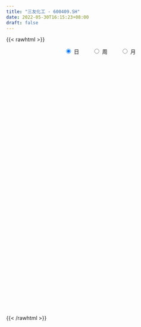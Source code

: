 ```yaml
---
title: "三友化工 - 600409.SH"
date: 2022-05-30T16:15:23+08:00
draft: false
---
```

{{< rawhtml >}}
    <div style="text-align: center">
        <label style="padding: 1rem;"><input style="margin-right: .5rem" type="radio" name="period" value="D" checked onclick="period_change(this)">日</label>
        <label style="padding: 1rem;"><input style="margin-right: .5rem" type="radio" name="period" value="W" onclick="period_change(this)">周</label>
        <label style="padding: 1rem;"><input style="margin-right: .5rem" type="radio" name="period" value="M" onclick="period_change(this)">月</label>
    </div>
    <div id="chart" style="height: 700px;"></div> 
    <script type="text/javascript">
        const D_v = [449892.0,851606.13,431917.21,407934.04,437318.07,505880.3,393483.17,392399.88,340783.6,884658.05,468291.31,435462.9,352561.37,418270.22,486462.78,643072.54,443020.74,628314.88,420371.37,437215.39,296984.31,374691.7,390906.82,433024.19,440707.37,330711.72,731830.71,458238.39,452890.22,342635.99,403576.26,387310.46,610889.16,1676754.1299999999,999978.6,781387.7,782033.6800000001,1049800.5,1106469.77,1124092.8300000001,786404.46,886665.6899999999,852074.13,770464.66,831562.3100000001,759931.54,748253.0600000001,695138.6800000001,682353.0600000001,623847.8100000001,554763.8199999999,611148.1800000001,580225.6800000001,584248.8,471374.14,601542.9399999999,659259.0699999999,748870.3199999999,524344.3,672620.15,998287.28,645602.75,830888.38,616166.98,585400.2,781993.89,842947.04,716829.42,784377.4,1025264.61,1096689.0800000001,1194857.8,1315811.25,903256.45,1266549.71,1492293.8400000001,1137177.3100000001,760101.64,964116.87,1170966.95,924827.75,986454.21,1078546.8600000001,946888.92,735704.15,1239661.51,1105009.1899999999,841537.62,872992.4,1209946.3500000001,994274.78,635836.2,632962.63,479431.23,652550.65,824262.92,713278.48,720179.41,649377.25,585527.01,613026.97,680633.12,949352.88,1404860.6699999999,1059352.9399999999,735818.48,607167.76,726017.0,873828.0699999999,751032.37,799572.16,844100.13,593890.36,461442.84,805717.76,420192.19,440938.43,628589.15,643649.1800000001,467288.74,413927.49,589863.8,496360.18,1272803.1499999999,1328014.45,1209983.9199999999,915418.0600000001,541576.3199999999,618540.9300000001,604752.6899999999,642800.09,566543.16,637097.79,473158.4,458902.3,896713.9,671613.9300000001,529902.09,807355.8199999999,468219.89,887969.48,578010.79,334829.29,340463.99,302602.88,476968.59,210687.39,271088.45,320951.07,252402.18,221259.09,213713.67,257112.55,269911.1,209026.15,255748.92,348356.27,279910.19,328055.1,304740.16,563919.48,371732.55,511556.6,270005.4,214869.75,190913.2,254216.45,372225.13,200079.47,257842.44,320279.97,151802.83,225999.02,235772.6,393465.06,444459.12,533466.39,685942.55,743556.1899999999,454375.22,289364.21,246920.34,241699.85,355279.0,258003.99,227074.16,333490.28,690001.61,511430.9,951734.8100000001,467048.41,1170703.55,1258248.24,561761.8100000001,557799.27,570710.23,737195.72,628535.39,455927.63,373906.65,537712.84,616731.99,766908.53,539982.8,410062.02,300126.77,230346.66,378527.22,317965.15,262970.0,280914.24,382491.84,378899.41,241874.1,227803.26,409452.89,339637.65,689171.16,414770.59,640259.74,799913.5,822459.24,462171.14,488947.05,434610.97,446669.94,298819.83,465779.78,468349.28,388148.56,284956.36,312454.21,379826.92,329759.46,225575.49,318159.71,441070.13,266771.08,486099.04,359663.47,237810.98,213098.38,262919.52,621580.16,302797.52,364902.0,262989.89,408631.76,589752.77,489866.37]
const D_histogram = [0.0,-0.0468804558,-0.0767056283,-0.1019138491,-0.1034398714,-0.0898129752,-0.0828207297,-0.0699475268,-0.0659269115,-0.0092116155,0.0126642434,0.037373939,0.0348335107,0.0296898054,0.027328355,0.0393890243,0.0447381233,0.04971013,0.0456606743,0.0096125282,-0.0121663187,-0.015791007,-0.039841103,-0.0457943186,-0.0369186787,-0.0258944023,0.0081151983,0.0190306183,0.0123921123,0.0123080539,-0.0095439853,-0.043259851,-0.031459654,0.0397141552,0.0636533925,0.0676656483,0.0840570097,0.1133085323,0.1740623928,0.2288286561,0.2592123737,0.2985952071,0.2916381122,0.269490806,0.2851413098,0.3020929985,0.2635019953,0.2278325896,0.1491920226,0.06154877,0.0022645089,-0.0607695046,-0.0974710511,-0.1493706944,-0.1695785179,-0.2060206232,-0.1868616766,-0.1137373847,-0.070070532,-0.0395999478,0.046320443,0.0885362353,0.1187938189,0.0910766432,0.090432196,0.0339531969,-0.0417090225,-0.0933289526,-0.0924993854,-0.0303122545,-0.0147171731,0.0545941856,0.0922702641,0.0703886854,0.0650881481,0.1269415949,0.1030245,0.0282177633,0.0398476892,0.0864851279,0.1068823837,0.0682809626,0.0801221979,0.039685963,-0.001946299,-0.0692191743,-0.1747249234,-0.2484173008,-0.2854299763,-0.3817966357,-0.4614396843,-0.4989023962,-0.5345295813,-0.5228306702,-0.4999717997,-0.4572537689,-0.4303697936,-0.4045979024,-0.3596514897,-0.3097562967,-0.2432824564,-0.1804263663,-0.1356510626,-0.0722355245,-0.0513823964,-0.0218703561,-0.0038147392,0.011661776,-0.0116283745,-0.0185810464,0.0029629179,-0.0080098109,0.0049324276,0.0161753205,0.0017186535,0.0020681535,0.0122874864,0.0213646472,0.0470448011,0.0589078265,0.074277478,0.0693315573,0.0837580407,0.1290673593,0.1898387816,0.2240659236,0.2528864166,0.263926884,0.2589414489,0.2460521971,0.2104740587,0.175596044,0.1647488722,0.1476056728,0.1240088673,0.1157838588,0.0988984186,0.0766255093,0.0384330499,0.0149471826,0.0221830032,0.0076247664,-0.0044549545,-0.0038780817,-0.0089318113,-0.0332348812,-0.0399374111,-0.0363975612,-0.0376129583,-0.0453608358,-0.0511478475,-0.0399058284,-0.0314117915,-0.0182427601,-0.0083252875,0.0039672158,0.0035591803,0.0155171335,0.0240975296,0.0386716012,0.0598452979,0.0703670439,0.0544189239,0.0367531394,0.0250050807,0.0199883607,0.0150940666,-0.0048813859,-0.0086366713,-0.0180080157,-0.0451408809,-0.0591045641,-0.0811844997,-0.0842325182,-0.0497728121,-0.0033376672,0.035860042,0.0807017348,0.1013064699,0.0900288602,0.0745340685,0.0736629146,0.0645981972,0.0661123067,0.0580214946,0.0429770954,0.0402641097,0.0385659919,0.0245756334,0.0423337339,0.0426451248,0.0676137187,0.0973331716,0.1005601018,0.0830950132,0.0619957294,0.0242033039,0.0203381914,0.010197456,-0.0101394204,-0.0659380658,-0.0842563229,-0.1080968978,-0.1000473468,-0.101744822,-0.1012343096,-0.0991359018,-0.0971515822,-0.0871250109,-0.080387481,-0.0740307193,-0.0508463476,-0.0446730333,-0.0358543719,-0.0251328145,-0.032811181,-0.0275367623,-0.0063547856,0.0132357331,0.035698346,0.0679302752,0.058894278,0.0452639877,0.0515165512,0.0328612156,-0.0048105547,-0.0357975576,-0.0984326296,-0.1656985386,-0.1796581587,-0.1867556502,-0.1653652027,-0.1336345427,-0.1195581557,-0.1053147574,-0.0877782657,-0.062132282,-0.0362948796,-0.0011495005,0.0318381563,0.0524371457,0.0665351721,0.0769441853,0.1104852095,0.1271587107,0.1155035098,0.1151581049,0.1248479824,0.1425879738,0.1583750844]
const D_fast = [0.0,-0.0586005698,-0.1076021493,-0.1582888325,-0.1856748226,-0.1945011701,-0.2082141071,-0.2128277859,-0.2252888985,-0.1708765064,-0.1458345866,-0.1117814063,-0.1056134569,-0.1033347108,-0.0988640725,-0.0769561471,-0.0604225173,-0.0430229781,-0.0356572652,-0.0693022792,-0.0941227058,-0.1016951459,-0.1357055176,-0.1531073129,-0.1534613426,-0.1489106669,-0.1128722666,-0.0971991921,-0.10073967,-0.0977467149,-0.1219847504,-0.1665155789,-0.1625802954,-0.0814779474,-0.041625362,-0.0206966941,0.0167089197,0.0742875754,0.178557034,0.2905304614,0.3857172724,0.4997489076,0.5657013408,0.6109267361,0.6978625673,0.7903375056,0.8176220013,0.838910743,0.7975681816,0.7253121216,0.6665939876,0.588367598,0.5272982887,0.4380559719,0.3754535188,0.2875062577,0.2599497852,0.3046397309,0.3307889506,0.3513595478,0.4488600494,0.5132099005,0.5731659388,0.5682179239,0.5901815257,0.5421908259,0.4561013508,0.3811491826,0.3588539035,0.4134629707,0.4253787588,0.5083386639,0.5690823085,0.5647979012,0.5757694008,0.6693582464,0.6711972765,0.6034449806,0.6250368288,0.6932955495,0.7404134012,0.7188822207,0.7507540055,0.7202392614,0.6781204247,0.5935427558,0.4443557758,0.3085590732,0.2001889037,0.0083730853,-0.1866298844,-0.3488181953,-0.5180777758,-0.6370865322,-0.7392206117,-0.8108160231,-0.8915244962,-0.9669020805,-1.0118685403,-1.0394124214,-1.0337591953,-1.0160096968,-1.0051471587,-0.9597905017,-0.9517829726,-0.9277385214,-0.9106365893,-0.8922446301,-0.9184418743,-0.9300398077,-0.9077551139,-0.9207302955,-0.9065549501,-0.8912682271,-0.9052952306,-0.9044286924,-0.8911374878,-0.8767191653,-0.839277811,-0.812687829,-0.7787488081,-0.7663618394,-0.7309958459,-0.6534196874,-0.5451885697,-0.4549449468,-0.3629028496,-0.2858806613,-0.2261307341,-0.1775069366,-0.1604665604,-0.1514455641,-0.1211055178,-0.1013472991,-0.0939418878,-0.0732209315,-0.0653817671,-0.0684982991,-0.0970824959,-0.1168315676,-0.1040499962,-0.1167020414,-0.1298955009,-0.1302881486,-0.137574831,-0.1701866212,-0.1868735038,-0.1924330443,-0.2030516809,-0.2221397674,-0.2407137409,-0.239448179,-0.2388070899,-0.2301987485,-0.2223625978,-0.2090782906,-0.2085965309,-0.1927592944,-0.1781545159,-0.153912544,-0.1177775228,-0.0896640159,-0.0920074049,-0.1004849045,-0.105981693,-0.1060013228,-0.1071221003,-0.1283178993,-0.1342323525,-0.1481057008,-0.1865237862,-0.2152636105,-0.2576396711,-0.2817458191,-0.2597293161,-0.2141285879,-0.1659658682,-0.1009487417,-0.0550173892,-0.0437877838,-0.0406490583,-0.0231044836,-0.0160196517,0.0020225345,0.008437096,0.0041369707,0.0114900124,0.0194333926,0.0115869424,0.0399284763,0.0509011485,0.092773172,0.1468259179,0.1751928735,0.1785015382,0.1729011867,0.1411595873,0.1423790226,0.1347876512,0.1119159197,0.0396327578,0.00025042,-0.0506143793,-0.0675766651,-0.0947103458,-0.1195084107,-0.1421939783,-0.1644975543,-0.1762522358,-0.1896115761,-0.2017624943,-0.1912897094,-0.1962846534,-0.196429585,-0.1919912312,-0.207872393,-0.2094821649,-0.1898888846,-0.1669894327,-0.1356022332,-0.0863877352,-0.0807001629,-0.0830144563,-0.063882755,-0.0743227866,-0.1131971957,-0.153133588,-0.2403768174,-0.3490673611,-0.4079415208,-0.4617279249,-0.481678778,-0.4833567537,-0.4991699056,-0.5112551966,-0.5156632714,-0.5055503582,-0.4887866757,-0.4539286718,-0.4129814758,-0.3792732001,-0.3485413806,-0.3188963211,-0.2577339945,-0.2092708156,-0.1920501391,-0.1636060177,-0.1227041447,-0.0693171598,-0.0139362782]
const D_slow = [0.0,-0.011720114,-0.030896521,-0.0563749833,-0.0822349512,-0.104688195,-0.1253933774,-0.1428802591,-0.159361987,-0.1616648909,-0.15849883,-0.1491553453,-0.1404469676,-0.1330245162,-0.1261924275,-0.1163451714,-0.1051606406,-0.0927331081,-0.0813179395,-0.0789148075,-0.0819563871,-0.0859041389,-0.0958644146,-0.1073129943,-0.1165426639,-0.1230162645,-0.1209874649,-0.1162298104,-0.1131317823,-0.1100547688,-0.1124407651,-0.1232557279,-0.1311206414,-0.1211921026,-0.1052787545,-0.0883623424,-0.06734809,-0.0390209569,0.0044946413,0.0617018053,0.1265048987,0.2011537005,0.2740632286,0.3414359301,0.4127212575,0.4882445071,0.554120006,0.6110781534,0.648376159,0.6637633515,0.6643294788,0.6491371026,0.6247693398,0.5874266662,0.5450320367,0.4935268809,0.4468114618,0.4183771156,0.4008594826,0.3909594956,0.4025396064,0.4246736652,0.4543721199,0.4771412807,0.4997493297,0.508237629,0.4978103733,0.4744781352,0.4513532888,0.4437752252,0.4400959319,0.4537444783,0.4768120444,0.4944092157,0.5106812528,0.5424166515,0.5681727765,0.5752272173,0.5851891396,0.6068104216,0.6335310175,0.6506012582,0.6706318076,0.6805532984,0.6800667236,0.6627619301,0.6190806992,0.556976374,0.4856188799,0.390169721,0.2748097999,0.1500842009,0.0164518055,-0.114255862,-0.2392488119,-0.3535622542,-0.4611547026,-0.5623041782,-0.6522170506,-0.7296561248,-0.7904767389,-0.8355833304,-0.8694960961,-0.8875549772,-0.9004005763,-0.9058681653,-0.9068218501,-0.9039064061,-0.9068134998,-0.9114587614,-0.9107180319,-0.9127204846,-0.9114873777,-0.9074435476,-0.9070138842,-0.9064968458,-0.9034249742,-0.8980838124,-0.8863226121,-0.8715956555,-0.853026286,-0.8356933967,-0.8147538865,-0.7824870467,-0.7350273513,-0.6790108704,-0.6157892662,-0.5498075452,-0.485072183,-0.4235591337,-0.3709406191,-0.3270416081,-0.28585439,-0.2489529718,-0.217950755,-0.1890047903,-0.1642801857,-0.1451238083,-0.1355155459,-0.1317787502,-0.1262329994,-0.1243268078,-0.1254405464,-0.1264100668,-0.1286430197,-0.13695174,-0.1469360927,-0.1560354831,-0.1654387226,-0.1767789316,-0.1895658934,-0.1995423505,-0.2073952984,-0.2119559884,-0.2140373103,-0.2130455064,-0.2121557113,-0.2082764279,-0.2022520455,-0.1925841452,-0.1776228207,-0.1600310598,-0.1464263288,-0.1372380439,-0.1309867737,-0.1259896836,-0.1222161669,-0.1234365134,-0.1255956812,-0.1300976851,-0.1413829054,-0.1561590464,-0.1764551713,-0.1975133009,-0.2099565039,-0.2107909207,-0.2018259102,-0.1816504765,-0.156323859,-0.133816644,-0.1151831269,-0.0967673982,-0.0806178489,-0.0640897722,-0.0495843986,-0.0388401247,-0.0287740973,-0.0191325993,-0.012988691,-0.0024052575,0.0082560237,0.0251594534,0.0494927463,0.0746327717,0.095406525,0.1109054573,0.1169562833,0.1220408312,0.1245901952,0.1220553401,0.1055708236,0.0845067429,0.0574825185,0.0324706818,0.0070344763,-0.0182741011,-0.0430580766,-0.0673459721,-0.0891272249,-0.1092240951,-0.1277317749,-0.1404433618,-0.1516116201,-0.1605752131,-0.1668584167,-0.175061212,-0.1819454026,-0.183534099,-0.1802251657,-0.1713005792,-0.1543180104,-0.1395944409,-0.128278444,-0.1153993062,-0.1071840023,-0.108386641,-0.1173360304,-0.1419441878,-0.1833688224,-0.2282833621,-0.2749722747,-0.3163135753,-0.349722211,-0.3796117499,-0.4059404393,-0.4278850057,-0.4434180762,-0.4524917961,-0.4527791712,-0.4448196321,-0.4317103457,-0.4150765527,-0.3958405064,-0.368219204,-0.3364295263,-0.3075536489,-0.2787641227,-0.2475521271,-0.2119051336,-0.1723113625]
const D_data = [['2021-05-19', 10.7549, 10.4818, 10.4441, 10.7643],['2021-05-20', 10.1899, 9.7472, 9.6719, 10.1899],['2021-05-21', 9.8414, 9.7001, 9.5495, 9.8602],['2021-05-24', 9.719, 9.5306, 9.4459, 9.8037],['2021-05-25', 9.5495, 9.6625, 9.3988, 9.7096],['2021-05-26', 9.6719, 9.7943, 9.5871, 9.8226],['2021-05-27', 9.7001, 9.6813, 9.5777, 9.7849],['2021-05-28', 9.719, 9.7284, 9.6719, 9.8979],['2021-05-31', 9.7284, 9.5871, 9.5495, 9.8037],['2021-06-01', 9.5306, 10.3594, 9.4459, 10.4347],['2021-06-02', 10.2275, 10.1145, 10.0768, 10.4536],['2021-06-03', 10.1145, 10.2746, 10.0015, 10.3876],['2021-06-04', 10.171, 10.0015, 9.9356, 10.1993],['2021-06-07', 10.1145, 9.9544, 9.7943, 10.2652],['2021-06-08', 9.8979, 9.9733, 9.8602, 10.2935],['2021-06-09', 9.9827, 10.1899, 9.7943, 10.3123],['2021-06-10', 10.3123, 10.171, 10.0674, 10.3217],['2021-06-11', 10.1616, 10.2181, 9.7284, 10.2464],['2021-06-15', 10.1239, 10.1334, 9.945, 10.3217],['2021-06-16', 10.0768, 9.6342, 9.5777, 10.1522],['2021-06-17', 9.606, 9.6436, 9.427, 9.6907],['2021-06-18', 9.644, 9.779, 9.2196, 9.8947],['2021-06-21', 9.7404, 9.4125, 9.3836, 9.7886],['2021-06-22', 9.4415, 9.509, 9.3257, 9.8561],['2021-06-23', 9.5765, 9.6536, 9.3161, 9.7404],['2021-06-24', 9.615, 9.6922, 9.5379, 9.8465],['2021-06-25', 9.779, 10.078, 9.644, 10.1455],['2021-06-28', 10.0587, 9.9044, 9.8658, 10.1647],['2021-06-29', 9.914, 9.6922, 9.644, 10.1262],['2021-06-30', 9.7597, 9.7501, 9.6826, 9.9912],['2021-07-01', 9.7886, 9.4029, 9.3643, 9.7983],['2021-07-02', 9.3739, 9.0653, 8.9785, 9.3739],['2021-07-05', 9.0653, 9.5282, 8.9207, 9.5958],['2021-07-06', 9.644, 10.483, 9.644, 10.483],['2021-07-07', 10.3769, 10.1744, 10.0297, 10.4348],['2021-07-08', 10.184, 10.0394, 9.9526, 10.3094],['2021-07-09', 10.1455, 10.2998, 10.049, 10.4155],['2021-07-12', 10.4734, 10.6566, 10.4637, 10.888],['2021-07-13', 10.6566, 11.4088, 10.5312, 11.5342],['2021-07-14', 11.3799, 11.8139, 11.2449, 12.1321],['2021-07-15', 11.6017, 11.9489, 11.5728, 12.2286],['2021-07-16', 11.92, 12.4986, 11.8042, 12.8168],['2021-07-19', 12.6818, 12.2768, 12.1418, 13.193],['2021-07-20', 11.9103, 12.2768, 11.3799, 12.4118],['2021-07-21', 12.5372, 13.0097, 12.2768, 13.1544],['2021-07-22', 12.9422, 13.4148, 12.8361, 13.5016],['2021-07-23', 13.4244, 12.9615, 12.8265, 13.5594],['2021-07-26', 12.8072, 13.0772, 12.6433, 13.4437],['2021-07-27', 13.0676, 12.4697, 12.4214, 13.5209],['2021-07-28', 12.3346, 12.0839, 11.6306, 12.6336],['2021-07-29', 12.4793, 12.1611, 11.8235, 12.5372],['2021-07-30', 12.1321, 11.8524, 11.4667, 12.3154],['2021-08-02', 11.8139, 11.9392, 11.4474, 11.9971],['2021-08-03', 11.9682, 11.4956, 11.2738, 11.9682],['2021-08-04', 11.4763, 11.6499, 11.3895, 11.8042],['2021-08-05', 11.6017, 11.2159, 11.0809, 11.6403],['2021-08-06', 11.2063, 11.7753, 11.1581, 11.891],['2021-08-09', 12.055, 12.6433, 12.0067, 12.8072],['2021-08-10', 12.46, 12.5757, 12.3925, 12.8747],['2021-08-11', 12.5565, 12.624, 12.3925, 13.2315],['2021-08-12', 12.7493, 13.6944, 12.3346, 13.8487],['2021-08-13', 13.5401, 13.6076, 13.2701, 13.7812],['2021-08-16', 13.9838, 13.8005, 13.733, 14.7456],['2021-08-17', 13.7716, 13.2315, 13.1254, 14.0802],['2021-08-18', 13.3183, 13.6366, 13.1254, 14.0609],['2021-08-19', 13.4823, 12.9036, 12.4793, 13.4823],['2021-08-20', 12.8844, 12.3732, 12.0164, 12.9133],['2021-08-23', 12.5372, 12.3443, 12.0839, 12.73],['2021-08-24', 12.3057, 12.8554, 12.2286, 12.8844],['2021-08-25', 12.8747, 13.8102, 12.325, 13.9259],['2021-08-26', 13.4823, 13.4823, 13.2701, 14.0127],['2021-08-27', 13.2701, 14.466, 13.2219, 14.6492],['2021-08-30', 14.5624, 14.4853, 14.3117, 15.1218],['2021-08-31', 14.3695, 13.9163, 13.6076, 14.3695],['2021-09-01', 13.8487, 14.1766, 13.3376, 14.5528],['2021-09-02', 13.897, 15.3243, 13.5016, 15.4593],['2021-09-03', 15.2278, 14.5238, 14.0706, 15.3821],['2021-09-06', 14.4467, 13.7523, 13.4051, 14.5142],['2021-09-07', 13.7041, 14.7746, 13.7041, 14.9096],['2021-09-08', 14.8999, 15.5075, 14.5624, 15.575],['2021-09-09', 15.5172, 15.5268, 15.0157, 15.9608],['2021-09-10', 15.8836, 14.8999, 14.7842, 16.0765],['2021-09-13', 14.6974, 15.6136, 14.6781, 15.9415],['2021-09-14', 15.141, 15.0253, 14.3695, 15.6907],['2021-09-15', 14.8421, 14.8999, 14.3695, 15.2375],['2021-09-16', 15.2857, 14.3502, 14.1574, 15.7968],['2021-09-17', 14.3502, 13.3955, 13.3087, 14.6685],['2021-09-22', 12.7976, 13.2219, 12.7879, 13.3955],['2021-09-23', 13.5016, 13.2412, 12.8844, 13.7523],['2021-09-24', 13.1158, 11.9296, 11.92, 13.1158],['2021-09-27', 12.2286, 11.3702, 11.0809, 12.3346],['2021-09-28', 11.5246, 11.2256, 10.9556, 11.5438],['2021-09-29', 11.0906, 10.6469, 10.5891, 11.3317],['2021-09-30', 10.6566, 10.7434, 10.618, 10.917],['2021-10-08', 10.9363, 10.5409, 10.4541, 11.0424],['2021-10-11', 10.753, 10.5409, 10.3962, 10.8302],['2021-10-12', 10.5119, 10.1165, 9.8851, 10.5987],['2021-10-13', 10.1744, 9.8369, 9.6247, 10.2033],['2021-10-14', 9.7886, 9.8754, 9.615, 9.9912],['2021-10-15', 9.8658, 9.8272, 9.615, 9.9237],['2021-10-18', 9.8272, 10.0201, 9.7597, 10.049],['2021-10-19', 10.0104, 10.0394, 9.8561, 10.1069],['2021-10-20', 9.8272, 9.8561, 9.5572, 9.9526],['2021-10-21', 9.8176, 10.1744, 9.8079, 10.3673],['2021-10-22', 9.9815, 9.6922, 9.6729, 10.078],['2021-10-25', 9.5475, 9.779, 9.3932, 9.9622],['2021-10-26', 9.7404, 9.6247, 9.5668, 9.8754],['2021-10-27', 9.5668, 9.5572, 9.2582, 9.6922],['2021-10-28', 9.5572, 8.9207, 8.8339, 9.5572],['2021-10-29', 8.9496, 8.9014, 8.8242, 9.2293],['2021-11-01', 8.7567, 9.1618, 8.6892, 9.3064],['2021-11-02', 9.1425, 8.6506, 8.5638, 9.1521],['2021-11-03', 8.641, 8.8242, 8.4288, 8.8242],['2021-11-04', 8.7857, 8.7471, 8.7085, 8.911],['2021-11-05', 8.6699, 8.2938, 8.2552, 8.7085],['2021-11-08', 8.2938, 8.3131, 8.2745, 8.4867],['2021-11-09', 8.3517, 8.342, 8.207, 8.3903],['2021-11-10', 8.2649, 8.2649, 7.9852, 8.2842],['2021-11-11', 8.236, 8.4674, 8.2263, 8.5253],['2021-11-12', 8.4481, 8.3131, 8.2938, 8.5349],['2021-11-15', 8.3035, 8.3613, 8.1202, 8.371],['2021-11-16', 8.3613, 8.072, 8.0624, 8.3613],['2021-11-17', 8.0624, 8.2842, 8.0624, 8.4288],['2021-11-18', 8.3035, 8.8049, 8.2938, 8.9882],['2021-11-19', 8.776, 9.3064, 8.5928, 9.3064],['2021-11-22', 9.3354, 9.2968, 9.1811, 9.7211],['2021-11-23', 9.21, 9.4993, 9.0846, 9.644],['2021-11-24', 9.4415, 9.509, 9.3161, 9.5861],['2021-11-25', 9.4318, 9.4607, 9.21, 9.5475],['2021-11-26', 9.3257, 9.4511, 9.3064, 9.6826],['2021-11-29', 9.2486, 9.1618, 9.075, 9.345],['2021-11-30', 9.1714, 9.0846, 9.046, 9.4511],['2021-12-01', 9.0557, 9.3547, 9.0171, 9.48],['2021-12-02', 9.3064, 9.2871, 9.1232, 9.4222],['2021-12-03', 9.2582, 9.1714, 9.0171, 9.2871],['2021-12-06', 9.1714, 9.345, 9.1136, 9.5765],['2021-12-07', 9.4318, 9.2293, 9.1425, 9.6247],['2021-12-08', 9.1618, 9.1039, 9.0075, 9.2004],['2021-12-09', 9.0171, 8.7664, 8.6796, 9.0268],['2021-12-10', 8.6796, 8.7857, 8.6603, 8.9207],['2021-12-13', 8.7857, 9.1232, 8.776, 9.3354],['2021-12-14', 9.1232, 8.8242, 8.8242, 9.1521],['2021-12-15', 8.8242, 8.7664, 8.7374, 8.8628],['2021-12-16', 8.7664, 8.8725, 8.7278, 8.8821],['2021-12-17', 8.8917, 8.7664, 8.7471, 8.9207],['2021-12-20', 8.7567, 8.4095, 8.3903, 8.7567],['2021-12-21', 8.3999, 8.4963, 8.371, 8.506],['2021-12-22', 8.506, 8.5638, 8.4963, 8.6796],['2021-12-23', 8.5928, 8.4578, 8.4095, 8.6024],['2021-12-24', 8.4578, 8.2938, 8.2456, 8.506],['2021-12-27', 8.2938, 8.2167, 8.1684, 8.2938],['2021-12-28', 8.236, 8.3806, 8.1974, 8.3806],['2021-12-29', 8.371, 8.342, 8.3035, 8.4674],['2021-12-30', 8.3228, 8.4095, 8.2938, 8.4192],['2021-12-31', 8.371, 8.3903, 8.3324, 8.4481],['2022-01-04', 8.3999, 8.4481, 8.3903, 8.4867],['2022-01-05', 8.4578, 8.2938, 8.2842, 8.5253],['2022-01-06', 8.2745, 8.4578, 8.2649, 8.5156],['2022-01-07', 8.4674, 8.4578, 8.4288, 8.5349],['2022-01-10', 8.4771, 8.5928, 8.4481, 8.6314],['2022-01-11', 8.6314, 8.7857, 8.5928, 8.7953],['2022-01-12', 8.8242, 8.7664, 8.6989, 8.8532],['2022-01-13', 8.6892, 8.4481, 8.1492, 8.7085],['2022-01-14', 8.4095, 8.3517, 8.2842, 8.4385],['2022-01-17', 8.3131, 8.3517, 8.2456, 8.3903],['2022-01-18', 8.3131, 8.3903, 8.3035, 8.4385],['2022-01-19', 8.3806, 8.3613, 8.2938, 8.506],['2022-01-20', 8.3324, 8.0913, 8.0817, 8.3613],['2022-01-21', 8.1009, 8.207, 8.0431, 8.2263],['2022-01-24', 8.1684, 8.072, 7.9852, 8.1684],['2022-01-25', 8.0045, 7.7055, 7.6959, 8.0141],['2022-01-26', 7.6766, 7.6959, 7.6284, 7.7634],['2022-01-27', 7.638, 7.4162, 7.4066, 7.6862],['2022-01-28', 7.4934, 7.4934, 7.2619, 7.5705],['2022-02-07', 7.5705, 7.9659, 7.5705, 7.9852],['2022-02-08', 7.9852, 8.2842, 7.9273, 8.2842],['2022-02-09', 8.2842, 8.4095, 8.1877, 8.5542],['2022-02-10', 8.4095, 8.7278, 8.3517, 8.7567],['2022-02-11', 8.6796, 8.6506, 8.6314, 9.046],['2022-02-14', 8.5638, 8.3324, 8.3035, 8.7182],['2022-02-15', 8.3324, 8.2552, 8.1974, 8.3806],['2022-02-16', 8.342, 8.4385, 8.3228, 8.4771],['2022-02-17', 8.4771, 8.3517, 8.2842, 8.4963],['2022-02-18', 8.2938, 8.506, 8.2649, 8.5735],['2022-02-21', 8.4578, 8.4095, 8.3324, 8.506],['2022-02-22', 8.342, 8.2938, 8.1974, 8.3999],['2022-02-23', 8.2842, 8.4288, 8.2649, 8.5156],['2022-02-24', 8.4095, 8.4578, 8.3035, 8.776],['2022-02-25', 8.5349, 8.2842, 8.2167, 8.6121],['2022-02-28', 8.2649, 8.7182, 8.207, 8.7664],['2022-03-01', 8.6603, 8.5831, 8.5156, 8.7182],['2022-03-02', 8.5156, 9.0075, 8.4963, 9.0364],['2022-03-03', 9.1714, 9.2871, 8.9785, 9.3547],['2022-03-04', 9.1714, 9.1328, 9.0268, 9.2582],['2022-03-07', 9.1328, 8.9207, 8.8339, 9.3354],['2022-03-08', 8.7953, 8.8435, 8.7471, 9.1136],['2022-03-09', 8.8532, 8.5253, 8.0045, 8.94],['2022-03-10', 8.6699, 8.8725, 8.4963, 8.9689],['2022-03-11', 8.7664, 8.7857, 8.506, 8.8532],['2022-03-14', 8.6699, 8.5928, 8.5831, 8.9303],['2022-03-15', 8.5831, 7.9273, 7.7923, 8.5831],['2022-03-16', 8.1877, 8.1492, 7.5223, 8.1877],['2022-03-17', 8.1492, 7.8984, 7.7152, 8.2167],['2022-03-18', 7.7152, 8.1781, 7.7152, 8.2938],['2022-03-21', 8.1009, 7.9949, 7.9081, 8.1684],['2022-03-22', 7.9273, 7.937, 7.8695, 8.0624],['2022-03-23', 7.9563, 7.8791, 7.8695, 7.9756],['2022-03-24', 7.8791, 7.802, 7.6959, 7.937],['2022-03-25', 7.7538, 7.8502, 7.7441, 8.0817],['2022-03-28', 7.7345, 7.773, 7.6187, 7.8695],['2022-03-29', 7.7152, 7.7248, 7.7152, 7.8695],['2022-03-30', 7.7923, 7.9466, 7.7634, 8.0141],['2022-03-31', 7.9273, 7.7538, 7.7152, 7.9852],['2022-04-01', 7.7152, 7.773, 7.6284, 7.802],['2022-04-06', 7.7345, 7.802, 7.6862, 7.8116],['2022-04-07', 7.7441, 7.5319, 7.503, 7.7538],['2022-04-08', 7.5512, 7.638, 7.3584, 7.7345],['2022-04-11', 7.6091, 7.8695, 7.5416, 7.9756],['2022-04-12', 7.8695, 7.937, 7.6766, 7.9563],['2022-04-13', 7.8695, 8.0817, 7.8598, 8.1974],['2022-04-14', 8.1009, 8.371, 7.9466, 8.5253],['2022-04-15', 8.3903, 7.9466, 7.9081, 8.5928],['2022-04-18', 7.773, 7.8502, 7.7152, 8.0334],['2022-04-19', 7.8116, 8.1009, 7.7923, 8.2456],['2022-04-20', 8.0913, 7.773, 7.7152, 8.0913],['2022-04-21', 7.7152, 7.3776, 7.3584, 7.7441],['2022-04-22', 7.3584, 7.2426, 7.1944, 7.4162],['2022-04-25', 7.1365, 6.5193, 6.5193, 7.1365],['2022-04-26', 6.5193, 5.9793, 5.9021, 6.5579],['2022-04-27', 5.8346, 6.2589, 5.7864, 6.2879],['2022-04-28', 6.23, 6.1046, 6.0275, 6.2879],['2022-04-29', 6.1625, 6.3168, 6.1239, 6.3457],['2022-05-05', 6.2397, 6.4229, 6.1432, 6.5193],['2022-05-06', 6.3168, 6.1721, 6.1529, 6.394],['2022-05-09', 6.1432, 6.1046, 6.095, 6.2493],['2022-05-10', 5.9793, 6.095, 5.8635, 6.1239],['2022-05-11', 6.1046, 6.1914, 6.0757, 6.4132],['2022-05-12', 6.1529, 6.23, 6.0757, 6.2493],['2022-05-13', 6.4036, 6.4325, 6.3168, 6.6351],['2022-05-16', 6.4904, 6.5386, 6.4615, 6.6543],['2022-05-17', 6.529, 6.5, 6.365, 6.5483],['2022-05-18', 6.5097, 6.5, 6.4422, 6.529],['2022-05-19', 6.45, 6.52, 6.33, 6.53],['2022-05-20', 6.65, 6.95, 6.61, 6.97],['2022-05-23', 6.95, 6.92, 6.87, 7.04],['2022-05-24', 6.94, 6.63, 6.61, 6.95],['2022-05-25', 6.58, 6.79, 6.56, 6.83],['2022-05-26', 6.79, 7.0, 6.67, 7.08],['2022-05-27', 7.04, 7.25, 7.0, 7.35],['2022-05-30', 7.34, 7.41, 7.17, 7.47]]
const W_v = [2752331.4299999997,4458916.1400000006,3943005.9300000002,4072161.0100000002,2634353.7400000002,2042666.5599999998,2861294.02,2149268.4399999999,2659298.0800000001,2398142.0499999998,1675817.3800000004,1515847.6100000001,1294032.3100000001,1367058.9000000001,1531132.6500000001,1567054.4099999999,1931923.6000000001,1628229.6599999999,2356621.1499999999,1767231.0299999998,1101108.1499999999,1252520.78,1039706.4600000001,2365361.8599999999,2210478.6399999997,1800148.6099999999,2067281.3599999999,2849131.5300000003,3754284.2600000002,1133569.7999999998,664655.9399999999,1536457.6499999999,1199480.8200000001,1536643.03,1177905.73,1072850.0099999998,1094617.46,1288715.75,1147125.5900000001,871379.29,773301.71,2025233.3300000001,3050656.2300000004,3414548.9500000002,2926857.5499999998,2122897.52,1323969.8799999999,1310849.51,1314336.27,1116583.8400000001,2052389.6400000001,1663854.73,2117271.6000000001,1504427.24,1449456.3399999999,1138819.53,763474.78,1470284.4699999997,1028836.3300000001,915972.5600000001,818609.7,710812.1300000001,1065498.8800000001,1192765.1300000001,1000776.66,1689405.21,1151500.0499999998,1518041.1899999999,1225596.0,707270.4299999999,989002.5800000001,766521.6900000001,466701.62,440792.28,305879.11,684420.37,695489.8200000001,704323.8099999999,588952.4199999999,1135606.5600000001,1464177.5900000001,2305093.0499999998,2569711.3899999997,2194142.3399999999,2571413.7999999998,1792266.1799999999,3976217.2999999998,4012471.7999999998,1757905.2899999998,2057633.98,692459.73,1042780.2200000001,933214.3400000001,614086.02,923563.99,463451.1299999999,687071.9000000001,1065663.8500000001,784229.8500000001,994226.8799999999,786728.41,678845.64,557471.28,506505.15,558451.71,359213.59,436832.0,505987.7,787246.74,531547.22,626349.5600000001,456330.1899999999,54606.39,362531.74,861723.61,375592.04,392834.97,1054410.48,737352.25,1261435.1599999999,720688.54,476239.79,1046967.0,1296368.6399999999,1215705.71,1445075.6899999999,1441163.9199999999,1194347.0800000001,1337621.3100000001,5609390.0999999996,6697704.9799999995,3326904.1499999999,4311976.4500000002,3086021.52,3750065.4199999999,1741322.04,1070205.76,974869.85,852059.1199999999,1498972.5,869519.92,1327225.2,546988.83,738710.6699999999,555036.37,532321.8400000001,2128244.7999999998,909587.5900000001,747407.0399999999,450224.42,1514264.1200000001,2805317.1899999995,3935806.3899999997,3829053.27,5059340.21,3407011.0899999999,1871749.0599999998,1781527.9900000002,2188742.5800000001,4258165.5099999998,3117374.46,1956605.73,1607976.1199999999,535030.47,178337.66,2765034.1699999999,1995491.8599999999,2062930.9899999998,1811084.54,3023768.21,3561095.7600000002,3273424.8099999996,1989720.8200000003,2079135.47,2110825.9100000001,2242673.02,2943497.0,3172822.0899999999,2933369.8599999999,2394453.4200000004,1682772.4099999999,2398133.3100000001,1130318.04,1250078.1799999999,2630600.5899999999,2591656.6899999999,2232462.0,2010869.9399999999,2994047.52,2240335.1900000004,2236979.75,2625333.0599999996,1660617.6300000001,3409703.7600000002,1851750.3799999999,2922006.4500000002,2636007.3700000001,2137015.46,2481757.23,2619141.1600000001,1529262.77,2327180.8099999996,2044651.3200000001,4851043.2699999996,4953433.25,3962285.7000000002,3167251.5500000003,2896650.6299999999,3589724.7999999998,3657396.4899999998,4818018.3100000005,6115088.5600000005,4806467.4199999999,5105810.6300000008,2924476.3700000001,2742504.8399999999,652550.65,3492625.0700000003,4707226.5800000001,3693863.6800000002,3504723.25,2600657.6900000004,4100969.0700000003,3890271.9199999999,2778501.7399999998,3373805.6299999999,2443876.4299999997,1532097.6799999999,1171022.5600000001,1212070.48,2021954.1899999999,1232304.0,1191696.8599999999,2800889.3099999996,1587638.6199999999,2020000.9399999999,4409496.8200000003,2950168.2399999998,2835242.8099999996,1637027.8199999998,1547149.5900000001,976893.8,3366574.2300000004,2131218.9299999997,1919688.1899999999,709586.38,1737675.45,1695072.5100000002,1929073.9399999999,489866.37]
const W_histogram = [0.0,0.0136059259,0.080720883,0.0742491019,0.0876908227,0.0702515464,0.131641165,0.1311457551,0.0790744268,0.0059304798,-0.020530367,-0.046782935,-0.1019014432,-0.1159334704,-0.1761442956,-0.2062199098,-0.2050222657,-0.1914448553,-0.1409826582,-0.1383106185,-0.1501777003,-0.1598484011,-0.1498553314,-0.0988741099,-0.0807132924,-0.0517722962,-0.0147549956,0.0194314007,-0.0044294216,-0.0312927665,-0.0210017958,-0.0140417737,-0.0029674488,0.0095630385,-0.0484334703,-0.0674696847,-0.044061264,-0.0261978184,-0.0301087991,-0.0414014456,-0.0190841224,0.0302502431,0.1254338304,0.1776769724,0.1808126688,0.1495226532,0.1009477986,0.0522346947,0.0192903614,-0.0356299462,-0.0191797602,-0.0253444774,-0.0195843294,-0.0407177681,-0.0355723453,-0.0482486556,-0.0483974966,-0.0237985885,-0.0022628036,-0.0122780595,-0.0007108818,0.0064525011,-0.0409715892,-0.1122001911,-0.1418118875,-0.1546378745,-0.1693389484,-0.139890473,-0.1348766378,-0.1222036976,-0.0917015152,-0.0732143918,-0.0602714977,-0.0524615453,-0.0358546159,-0.019557968,0.0074769308,0.028627247,0.0370848118,0.0650174411,0.0979473918,0.1410137008,0.1548605447,0.1856585205,0.2088338168,0.2070844349,0.257540785,0.2709631508,0.2637577714,0.1880508217,0.118795102,0.0507906068,-0.0073836902,-0.0490677375,-0.0758790338,-0.0957083464,-0.0934325238,-0.077712141,-0.0687432172,-0.0486266996,-0.0410632644,-0.034114743,-0.027844518,-0.0286528165,-0.0390295486,-0.0460404114,-0.0417580451,-0.0328431964,-0.0150291241,0.0016494311,0.0103500414,0.0065888878,0.0056651872,0.0181830354,0.02796204,0.0313764608,0.0288089587,0.0423317467,0.0453635351,0.0642318601,0.0703777787,0.0797009153,0.092661663,0.097132802,0.109783972,0.1243194671,0.1238722923,0.121337775,0.0842107493,0.1329658229,0.0931603147,0.0660021145,0.0346680653,0.0365822361,-0.0059611376,-0.0578459722,-0.0947120139,-0.1246684282,-0.1362311935,-0.1272054043,-0.1269712625,-0.1505796665,-0.1480098989,-0.1462772767,-0.1454011513,-0.1337359351,-0.1045681868,-0.0796714213,-0.0521806375,-0.0267155,0.0188867647,0.0614412144,0.0837601251,0.1335036096,0.1927188982,0.1984296296,0.1656475299,0.1599660849,0.146557659,0.1731558802,0.1689422791,0.1813219987,0.1729817356,0.1583090489,0.1472934475,0.1916974789,0.1544837526,0.1242036982,0.1224141222,0.167142216,0.2359014684,0.2717062008,0.2555074961,0.1841468939,0.1416301098,0.1377328262,0.1789661805,0.2374995737,0.2377577375,0.2754609529,0.2745324972,0.2698477165,0.3081133925,0.3790089299,0.3083058474,0.1602727242,0.0342747642,-0.0299227439,-0.1733517286,-0.2473380641,-0.2871797789,-0.3028835795,-0.307350007,-0.2809980745,-0.1813790136,-0.162053056,-0.2495948986,-0.2973828673,-0.3014483938,-0.2808150552,-0.2869877879,-0.2618805411,-0.3015965234,-0.2357620189,-0.0451449449,0.1030127759,0.1162349697,0.1097839661,0.2129435833,0.1832022452,0.2836368294,0.3298828012,0.3593014031,0.2558027265,0.0762936002,-0.1237713263,-0.2631729603,-0.3892681191,-0.4625944177,-0.5397996089,-0.6024670826,-0.6113570264,-0.5225224198,-0.4300575504,-0.3662684921,-0.329726677,-0.2880441826,-0.2735967112,-0.2400347702,-0.1975552469,-0.1623416805,-0.1356215809,-0.1516224934,-0.0738256506,-0.0242260021,0.000228588,0.075950699,0.1033569331,0.0821829587,0.0493323145,0.0267716948,0.0080936492,0.0211193283,-0.0113364413,-0.0847266366,-0.1298854152,-0.1288334202,-0.0821713962,-0.0230610465,0.0318710981]
const W_fast = [0.0,0.0170074074,0.1043025852,0.1163930797,0.151757506,0.1518811164,0.2461810263,0.2784720551,0.2461693335,0.1745080065,0.1429145678,0.1049662662,0.0243723971,-0.0186429977,-0.1228898967,-0.2045204884,-0.2545784107,-0.2888622141,-0.2736456816,-0.3055512965,-0.3549628034,-0.4045956044,-0.4320663676,-0.4058036736,-0.4078211792,-0.391823257,-0.3584947054,-0.3194504589,-0.3444186366,-0.3791051731,-0.3740646513,-0.3706150727,-0.36028261,-0.345361363,-0.4154662395,-0.451369875,-0.4389767703,-0.4276627793,-0.4391009597,-0.4607439677,-0.4431976751,-0.3863007487,-0.2597587039,-0.1630963188,-0.1147574551,-0.1086668074,-0.1320047124,-0.1676591427,-0.1957808856,-0.2596086798,-0.2479534338,-0.2604542704,-0.2595902048,-0.2909030855,-0.2946507489,-0.3193892231,-0.3316374383,-0.3129881773,-0.2920180934,-0.3051028641,-0.2937134069,-0.2849368987,-0.3426038863,-0.441882536,-0.5069472042,-0.5584326599,-0.6154684709,-0.6209926137,-0.649697938,-0.6675759221,-0.6599991186,-0.6598155931,-0.6619405734,-0.6672460074,-0.6596027319,-0.6481955761,-0.6192914446,-0.5909843166,-0.5732555488,-0.5290685593,-0.4716517606,-0.3933320264,-0.3407700463,-0.2635574404,-0.1881736899,-0.138151963,-0.0233104167,0.0578527368,0.1165868003,0.087892556,0.0483356118,-0.0069712318,-0.0669914513,-0.120942433,-0.1667234878,-0.2104798869,-0.2315621953,-0.2352698477,-0.2434867282,-0.2355268855,-0.2382292664,-0.2398094308,-0.2405003353,-0.2484718378,-0.2686059571,-0.2871269228,-0.2932840677,-0.2925800181,-0.2785232269,-0.2614323138,-0.2501441932,-0.2522581249,-0.2517655287,-0.2347019217,-0.2179324071,-0.2066738711,-0.2020391335,-0.1779334088,-0.1635607367,-0.1286344467,-0.1048940833,-0.0756457179,-0.0395195545,-0.010765215,0.029331948,0.0749473099,0.1054682081,0.1332681346,0.1171937963,0.1991903255,0.182674896,0.1720172245,0.1493501916,0.1604099214,0.1163762633,0.0500299357,-0.0105141095,-0.0716376308,-0.1172581945,-0.1400337564,-0.1715424302,-0.2327957509,-0.267228458,-0.3020651549,-0.3375393174,-0.359308085,-0.3562823834,-0.3513034732,-0.3368578487,-0.3180715862,-0.2677476303,-0.2098328771,-0.166573935,-0.0834545481,0.0239404649,0.0792586038,0.0878883866,0.1221984628,0.1454294516,0.2153166429,0.2533386116,0.3110488308,0.3459540017,0.3708585771,0.3966663376,0.4889947387,0.4904019505,0.4911728208,0.5199867753,0.6065004231,0.7342350426,0.8379663252,0.8856444945,0.8603206158,0.8532113591,0.8837472821,0.9697221815,1.0876304682,1.1473280663,1.25389652,1.3216011886,1.384378337,1.4996723612,1.6653201309,1.6716935103,1.5637285682,1.4462992993,1.3746211052,1.1878541883,1.0520333368,0.9403966773,0.8489719818,0.7676680526,0.7237704664,0.7780447739,0.7568574675,0.6069169002,0.4847832147,0.4053555897,0.3557851646,0.2778654849,0.2375025964,0.1223874832,0.1292814831,0.3086123208,0.4825232355,0.5248041718,0.5457991597,0.7021946727,0.718253896,0.8895976875,1.0183143596,1.1375583123,1.0980103173,0.9375745911,0.706566833,0.5013719589,0.2779597703,0.0889848673,-0.1231702261,-0.3364544705,-0.4981836709,-0.5399796692,-0.5550291873,-0.5828072521,-0.6286971063,-0.6590256575,-0.7129773639,-0.7394241154,-0.7463334038,-0.7517052577,-0.7588905533,-0.8127970892,-0.753456659,-0.709913511,-0.6854017739,-0.5906919881,-0.5374465207,-0.5380747555,-0.5585923211,-0.574460017,-0.5911146503,-0.5728091391,-0.6080990191,-0.7026708735,-0.780301006,-0.811457366,-0.785338191,-0.731993103,-0.6690931838]
const W_slow = [0.0,0.0034014815,0.0235817022,0.0421439777,0.0640666834,0.08162957,0.1145398612,0.1473263,0.1670949067,0.1685775267,0.1634449349,0.1517492011,0.1262738403,0.0972904727,0.0532543988,0.0016994214,-0.049556145,-0.0974173588,-0.1326630234,-0.167240678,-0.2047851031,-0.2447472034,-0.2822110362,-0.3069295637,-0.3271078868,-0.3400509608,-0.3437397097,-0.3388818596,-0.339989215,-0.3478124066,-0.3530628555,-0.356573299,-0.3573151612,-0.3549244015,-0.3670327691,-0.3839001903,-0.3949155063,-0.4014649609,-0.4089921607,-0.4193425221,-0.4241135527,-0.4165509919,-0.3851925343,-0.3407732912,-0.295570124,-0.2581894607,-0.232952511,-0.2198938374,-0.215071247,-0.2239787336,-0.2287736736,-0.235109793,-0.2400058753,-0.2501853174,-0.2590784037,-0.2711405676,-0.2832399417,-0.2891895888,-0.2897552897,-0.2928248046,-0.2930025251,-0.2913893998,-0.3016322971,-0.3296823449,-0.3651353168,-0.4037947854,-0.4461295225,-0.4811021407,-0.5148213002,-0.5453722246,-0.5682976034,-0.5866012013,-0.6016690757,-0.6147844621,-0.623748116,-0.628637608,-0.6267683753,-0.6196115636,-0.6103403606,-0.5940860004,-0.5695991524,-0.5343457272,-0.495630591,-0.4492159609,-0.3970075067,-0.345236398,-0.2808512017,-0.213110414,-0.1471709712,-0.1001582657,-0.0704594902,-0.0577618385,-0.0596077611,-0.0718746955,-0.0908444539,-0.1147715405,-0.1381296715,-0.1575577067,-0.174743511,-0.1869001859,-0.197166002,-0.2056946878,-0.2126558173,-0.2198190214,-0.2295764085,-0.2410865114,-0.2515260226,-0.2597368217,-0.2634941028,-0.263081745,-0.2604942346,-0.2588470127,-0.2574307159,-0.2528849571,-0.2458944471,-0.2380503319,-0.2308480922,-0.2202651555,-0.2089242718,-0.1928663067,-0.1752718621,-0.1553466332,-0.1321812175,-0.107898017,-0.080452024,-0.0493721572,-0.0184040842,0.0119303596,0.0329830469,0.0662245026,0.0895145813,0.10601511,0.1146821263,0.1238276853,0.1223374009,0.1078759079,0.0841979044,0.0530307973,0.018972999,-0.0128283521,-0.0445711677,-0.0822160844,-0.1192185591,-0.1557878782,-0.1921381661,-0.2255721498,-0.2517141966,-0.2716320519,-0.2846772112,-0.2913560862,-0.2866343951,-0.2712740915,-0.2503340602,-0.2169581578,-0.1687784332,-0.1191710258,-0.0777591433,-0.0377676221,-0.0011282074,0.0421607627,0.0843963325,0.1297268321,0.172972266,0.2125495283,0.2493728901,0.2972972598,0.335918198,0.3669691225,0.3975726531,0.4393582071,0.4983335742,0.5662601244,0.6301369984,0.6761737219,0.7115812494,0.7460144559,0.790756001,0.8501308945,0.9095703288,0.9784355671,1.0470686914,1.1145306205,1.1915589686,1.2863112011,1.3633876629,1.403455844,1.412024535,1.4045438491,1.3612059169,1.2993714009,1.2275764562,1.1518555613,1.0750180596,1.0047685409,0.9594237875,0.9189105235,0.8565117989,0.782166082,0.7068039836,0.6366002198,0.5648532728,0.4993831375,0.4239840067,0.3650435019,0.3537572657,0.3795104597,0.4085692021,0.4360151936,0.4892510894,0.5350516507,0.6059608581,0.6884315584,0.7782569092,0.8422075908,0.8612809909,0.8303381593,0.7645449192,0.6672278894,0.551579285,0.4166293828,0.2660126121,0.1131733555,-0.0174572494,-0.124971637,-0.21653876,-0.2989704293,-0.3709814749,-0.4393806527,-0.4993893453,-0.548778157,-0.5893635771,-0.6232689723,-0.6611745957,-0.6796310084,-0.6856875089,-0.6856303619,-0.6666426871,-0.6408034538,-0.6202577142,-0.6079246356,-0.6012317118,-0.5992082995,-0.5939284675,-0.5967625778,-0.6179442369,-0.6504155907,-0.6826239458,-0.7031667948,-0.7089320565,-0.7009642819]
const W_data = [['2017-07-21', 9.0919, 9.6889, 8.5716, 9.8083],['2017-07-28', 9.6889, 9.9021, 9.5013, 10.4736],['2017-08-04', 9.8851, 10.8318, 9.7315, 11.2412],['2017-08-11', 10.8915, 10.1409, 10.1409, 11.4373],['2017-08-18', 10.1153, 10.4821, 9.9448, 10.9682],['2017-08-25', 10.3968, 10.158, 9.7315, 10.7294],['2017-09-01', 10.1495, 11.3606, 10.0215, 11.4714],['2017-09-08', 11.4117, 10.8744, 10.8232, 11.5056],['2017-09-15', 10.8232, 10.1921, 10.0812, 11.48],['2017-09-22', 10.1495, 9.6462, 9.5524, 10.465],['2017-09-29', 9.6889, 9.9789, 9.416, 10.0215],['2017-10-13', 10.2177, 9.8339, 9.5951, 10.2944],['2017-10-20', 9.8765, 9.2113, 8.9128, 9.9021],['2017-10-27', 9.2198, 9.4671, 9.143, 9.8424],['2017-11-03', 9.4671, 8.5801, 8.5204, 9.5013],['2017-11-10', 8.5972, 8.5631, 8.4351, 8.9213],['2017-11-17', 8.5204, 8.7081, 8.4692, 9.1601],['2017-11-24', 8.6739, 8.7336, 8.3669, 8.9213],['2017-12-01', 8.6995, 9.2198, 8.5801, 9.3392],['2017-12-08', 9.2113, 8.6313, 8.4778, 9.3136],['2017-12-15', 8.6484, 8.2816, 8.2731, 8.7507],['2017-12-22', 8.2646, 8.094, 7.7528, 8.2987],['2017-12-29', 8.1025, 8.1793, 7.8637, 8.239],['2018-01-05', 8.2134, 8.7166, 8.1451, 8.9128],['2018-01-12', 8.7251, 8.3754, 8.2901, 8.9554],['2018-01-19', 8.3754, 8.5375, 8.0428, 8.6484],['2018-01-26', 8.5119, 8.7422, 8.3584, 8.8275],['2018-02-02', 8.8445, 8.8531, 8.2731, 9.0833],['2018-02-09', 8.7422, 8.111, 8.111, 9.2624],['2018-02-14', 8.1451, 7.8722, 7.7272, 8.2304],['2018-02-23', 7.9746, 8.2219, 7.9405, 8.2901],['2018-03-02', 8.2731, 8.1622, 8.0854, 8.4522],['2018-03-09', 8.1537, 8.2049, 7.9575, 8.2731],['2018-03-16', 8.2731, 8.239, 8.2134, 8.4692],['2018-03-23', 8.2219, 7.1643, 7.1302, 8.2219],['2018-03-30', 7.1131, 7.3434, 6.9085, 7.4372],['2018-04-04', 7.3349, 7.7869, 7.2667, 8.0002],['2018-04-13', 7.7784, 7.7443, 7.6675, 8.1793],['2018-04-20', 7.7187, 7.4287, 7.2581, 7.7955],['2018-04-27', 7.4372, 7.207, 7.0449, 7.7016],['2018-05-04', 7.1643, 7.5737, 7.0449, 7.6846],['2018-05-11', 7.5908, 8.0513, 7.5908, 8.2219],['2018-05-18', 8.0428, 9.0236, 7.8808, 9.3307],['2018-05-25', 9.2795, 8.9554, 8.9298, 9.7998],['2018-06-01', 8.9554, 8.5887, 8.2816, 9.143],['2018-06-08', 8.6569, 8.1739, 8.06, 8.7763],['2018-06-15', 8.1389, 7.806, 7.7359, 8.3404],['2018-06-22', 7.6658, 7.5694, 7.0262, 7.7096],['2018-06-29', 7.6483, 7.5431, 7.0963, 7.6833],['2018-07-06', 7.4555, 6.9912, 6.7634, 7.5694],['2018-07-13', 7.1226, 7.7271, 7.0788, 7.8322],['2018-07-20', 7.6658, 7.4205, 7.0788, 7.7271],['2018-07-27', 7.3679, 7.5169, 7.2978, 7.9111],['2018-08-03', 7.5169, 7.0788, 7.0525, 7.8147],['2018-08-10', 7.0613, 7.2978, 6.9036, 7.403],['2018-08-17', 7.219, 6.9824, 6.9299, 7.4555],['2018-08-24', 6.9824, 7.0262, 6.8247, 7.1314],['2018-08-31', 7.0525, 7.3329, 7.0438, 7.6045],['2018-09-07', 7.3154, 7.3679, 7.254, 7.5782],['2018-09-14', 7.3679, 6.9562, 6.7897, 7.3679],['2018-09-21', 6.8948, 7.1839, 6.8072, 7.219],['2018-09-28', 7.1138, 7.1401, 7.0438, 7.2015],['2018-10-12', 7.0175, 6.2903, 5.9837, 7.0613],['2018-10-19', 6.2816, 5.5632, 5.3003, 6.3517],['2018-10-26', 5.607, 5.6595, 5.4405, 5.9925],['2018-11-02', 5.6508, 5.5807, 5.0112, 5.6683],['2018-11-09', 5.5281, 5.2916, 5.2741, 5.607],['2018-11-16', 5.3003, 5.6946, 5.2741, 5.7384],['2018-11-23', 5.6508, 5.3003, 5.2653, 5.7647],['2018-11-30', 5.2916, 5.2653, 5.1426, 5.3704],['2018-12-07', 5.3967, 5.4405, 5.2741, 5.4843],['2018-12-14', 5.3792, 5.2741, 5.2653, 5.4668],['2018-12-21', 5.2741, 5.1514, 5.0901, 5.3003],['2018-12-28', 5.1514, 5.0112, 5.0025, 5.1952],['2019-01-04', 5.0288, 5.0638, 4.8886, 5.0726],['2019-01-11', 5.0901, 5.0375, 5.0025, 5.1689],['2019-01-18', 5.0288, 5.1952, 5.0288, 5.2303],['2019-01-25', 5.2215, 5.1777, 5.0988, 5.2828],['2019-02-01', 5.1865, 5.0375, 4.9149, 5.2478],['2019-02-15', 5.055, 5.3354, 5.0463, 5.4318],['2019-02-22', 5.3617, 5.5456, 5.3441, 5.6333],['2019-03-01', 5.5982, 5.8961, 5.5456, 6.0625],['2019-03-08', 5.9311, 5.7296, 5.7033, 6.2378],['2019-03-15', 5.7559, 6.1326, 5.7471, 6.1677],['2019-03-22', 6.1151, 6.2816, 6.0888, 6.5181],['2019-03-29', 6.1852, 6.1414, 5.8873, 6.229],['2019-04-04', 6.2202, 7.07, 6.2202, 7.1839],['2019-04-12', 7.7096, 6.9562, 6.8948, 7.7797],['2019-04-19', 7.0876, 6.9036, 6.7021, 7.1138],['2019-04-26', 6.9211, 5.9837, 5.9311, 6.9474],['2019-04-30', 5.9399, 5.7822, 5.6595, 5.9837],['2019-05-10', 5.5544, 5.4843, 5.2916, 5.607],['2019-05-17', 5.4318, 5.2741, 5.2565, 5.5018],['2019-05-24', 5.2741, 5.1777, 5.1514, 5.3529],['2019-05-31', 5.204, 5.1164, 5.0901, 5.3354],['2019-06-06', 5.1164, 4.9937, 4.9762, 5.1514],['2019-06-14', 5.0025, 5.1291, 4.985, 5.2657],['2019-06-21', 5.1199, 5.2566, 5.0653, 5.2748],['2019-06-28', 5.2748, 5.1564, 5.1199, 5.3113],['2019-07-05', 5.2384, 5.3021, 5.211, 5.3568],['2019-07-12', 5.293, 5.1564, 5.0106, 5.293],['2019-07-19', 5.1564, 5.1291, 5.0379, 5.2566],['2019-07-26', 5.1382, 5.1017, 4.9742, 5.1473],['2019-08-02', 5.0744, 4.9742, 4.9195, 5.1291],['2019-08-09', 4.9651, 4.7646, 4.7191, 4.9833],['2019-08-16', 4.7555, 4.6918, 4.6553, 4.8193],['2019-08-23', 4.6918, 4.7555, 4.6918, 4.8375],['2019-08-30', 4.6644, 4.7829, 4.6462, 4.8649],['2019-09-06', 4.7738, 4.9104, 4.7555, 4.9651],['2019-09-12', 4.9651, 4.9468, 4.9013, 4.9833],['2019-09-20', 4.9651, 4.8831, 4.8466, 5.0471],['2019-09-27', 4.8922, 4.71, 4.6644, 4.8922],['2019-09-30', 4.7009, 4.7009, 4.6827, 4.7555],['2019-10-11', 4.71, 4.874, 4.6735, 4.9195],['2019-10-18', 4.9104, 4.8831, 4.874, 5.0562],['2019-10-25', 4.8831, 4.8284, 4.7646, 4.8922],['2019-11-01', 4.8284, 4.7464, 4.6918, 4.8649],['2019-11-08', 4.7646, 4.9742, 4.6918, 5.0744],['2019-11-15', 4.9742, 4.8922, 4.7464, 5.0197],['2019-11-22', 4.9013, 5.1655, 4.874, 5.2384],['2019-11-29', 5.1564, 5.1017, 5.0015, 5.2657],['2019-12-06', 5.1108, 5.2202, 5.0562, 5.2202],['2019-12-13', 5.2384, 5.375, 5.1291, 5.3932],['2019-12-20', 5.375, 5.375, 5.3295, 5.539],['2019-12-27', 5.3659, 5.5937, 5.2475, 5.6301],['2020-01-03', 5.6119, 5.7759, 5.5755, 5.9854],['2020-01-10', 5.7212, 5.7212, 5.5208, 5.9034],['2020-01-17', 5.7212, 5.785, 5.6119, 5.9763],['2020-01-23', 5.6574, 5.3295, 5.0471, 5.8943],['2020-02-07', 4.8011, 6.532, 4.8011, 6.532],['2020-02-14', 6.8691, 5.5481, 5.5208, 7.1515],['2020-02-21', 5.5208, 5.6028, 5.5117, 5.7485],['2020-02-28', 5.6574, 5.4479, 5.3386, 6.0765],['2020-03-06', 5.5663, 5.8305, 5.4661, 5.9672],['2020-03-13', 5.8123, 5.1928, 5.0653, 6.1767],['2020-03-20', 5.2475, 4.8102, 4.6644, 5.3204],['2020-03-27', 4.7009, 4.71, 4.5733, 4.792],['2020-04-03', 4.6827, 4.5369, 4.4822, 4.6827],['2020-04-10', 4.6098, 4.5551, 4.5369, 4.7373],['2020-04-17', 4.5369, 4.7009, 4.4913, 4.8649],['2020-04-24', 4.7191, 4.5096, 4.5004, 4.7282],['2020-04-30', 4.382, 4.0267, 3.8536, 4.3911],['2020-05-08', 3.9721, 4.1634, 3.9721, 4.2089],['2020-05-15', 4.1634, 4.0267, 3.9721, 4.2089],['2020-05-22', 4.0358, 3.881, 3.8718, 4.0996],['2020-05-29', 3.8901, 3.9083, 3.8263, 3.9538],['2020-06-05', 3.9447, 4.1087, 3.9447, 4.5004],['2020-06-12', 4.1451, 4.0905, 3.9994, 4.1725],['2020-06-19', 4.0814, 4.1725, 4.0267, 4.1998],['2020-06-24', 4.1634, 4.218, 4.0905, 4.2727],['2020-07-03', 4.1907, 4.6189, 4.1907, 4.6827],['2020-07-10', 4.71, 4.8124, 4.6429, 5.0573],['2020-07-17', 4.8218, 4.7559, 4.7465, 5.3586],['2020-07-24', 4.8312, 5.3492, 4.803, 5.6035],['2020-07-31', 5.4057, 5.8672, 5.4057, 6.2439],['2020-08-07', 5.8672, 5.5093, 5.3869, 6.4322],['2020-08-14', 5.4622, 5.0855, 5.0008, 5.6506],['2020-08-21', 5.0855, 5.4434, 5.0573, 5.5093],['2020-08-28', 5.4999, 5.4151, 5.2644, 5.9237],['2020-09-04', 5.66, 6.0838, 5.5752, 6.4887],['2020-09-11', 6.0179, 5.9048, 5.4999, 6.2627],['2020-09-18', 6.0744, 6.291, 5.8389, 6.3475],['2020-09-25', 6.2721, 6.2062, 5.999, 6.7242],['2020-09-30', 6.225, 6.225, 5.9802, 6.3569],['2020-10-09', 6.3851, 6.3569, 6.2721, 6.4511],['2020-10-16', 6.517, 7.3175, 6.4605, 7.5812],['2020-10-23', 7.5718, 6.4982, 6.4982, 7.6471],['2020-10-30', 6.5923, 6.5641, 6.4511, 7.0915],['2020-11-06', 6.5923, 6.9879, 6.5076, 7.5623],['2020-11-13', 7.0161, 7.8637, 6.9785, 8.0238],['2020-11-20', 8.005, 8.7019, 7.9485, 9.0032],['2020-11-27', 8.7584, 8.8526, 8.6265, 9.6531],['2020-12-04', 8.9467, 8.5512, 8.1462, 8.975],['2020-12-11', 8.4288, 7.892, 7.7224, 8.4853],['2020-12-18', 7.9485, 8.1745, 7.779, 8.4664],['2020-12-25', 7.826, 8.749, 7.8166, 8.7961],['2020-12-31', 8.5889, 9.6531, 8.0144, 9.7472],['2021-01-08', 9.5589, 10.4253, 9.3234, 10.5948],['2021-01-15', 10.3876, 10.171, 9.6813, 11.3011],['2021-01-22', 10.3594, 11.0845, 10.2746, 11.6213],['2021-01-29', 11.3859, 11.0657, 10.463, 11.7814],['2021-02-05', 11.0374, 11.3765, 10.7832, 12.6479],['2021-02-10', 11.3765, 12.403, 11.2635, 12.855],['2021-02-19', 13.1752, 13.5614, 12.9021, 13.9004],['2021-02-26', 13.9004, 12.2523, 12.1581, 15.0682],['2021-03-05', 12.5066, 11.0751, 10.689, 13.3824],['2021-03-12', 11.4612, 10.8868, 9.7378, 11.659],['2021-03-19', 10.8491, 11.3482, 10.6513, 12.1581],['2021-03-26', 11.4895, 9.9073, 9.5966, 11.772],['2021-04-02', 10.1239, 10.2087, 9.8226, 10.4912],['2021-04-09', 10.2087, 10.2935, 9.9827, 10.689],['2021-04-16', 10.4253, 10.3782, 9.7755, 10.6796],['2021-04-23', 10.2652, 10.3782, 10.1239, 10.8208],['2021-04-30', 10.4065, 10.7361, 10.2746, 11.3765],['2021-05-07', 10.9244, 11.951, 10.7643, 12.0263],['2021-05-14', 12.1487, 11.2635, 11.0563, 12.4313],['2021-05-21', 11.2635, 9.7001, 9.5495, 11.3011],['2021-05-28', 9.719, 9.7284, 9.3988, 9.8979],['2021-06-04', 9.7284, 10.0015, 9.4459, 10.4536],['2021-06-11', 10.1145, 10.2181, 9.7284, 10.3217],['2021-06-18', 10.1239, 9.779, 9.2196, 10.3217],['2021-06-25', 9.7404, 10.078, 9.3161, 10.1455],['2021-07-02', 10.0587, 9.0653, 8.9785, 10.1647],['2021-07-09', 9.0653, 10.2998, 8.9207, 10.483],['2021-07-16', 10.4734, 12.4986, 10.4637, 12.8168],['2021-07-23', 12.6818, 12.9615, 11.3799, 13.5594],['2021-07-30', 12.8072, 11.8524, 11.4667, 13.5209],['2021-08-06', 11.8139, 11.7753, 11.0809, 11.9971],['2021-08-13', 12.055, 13.6076, 12.0067, 13.8487],['2021-08-20', 13.9838, 12.3732, 12.0164, 14.7456],['2021-08-27', 12.5372, 14.466, 12.0839, 14.6492],['2021-09-03', 14.5624, 14.5238, 13.3376, 15.4593],['2021-09-10', 14.4467, 14.8999, 13.4051, 16.0765],['2021-09-17', 14.6974, 13.3955, 13.3087, 15.9415],['2021-09-24', 12.7976, 11.9296, 11.92, 13.7523],['2021-09-30', 12.2286, 10.7434, 10.5891, 12.3346],['2021-10-08', 10.9363, 10.5409, 10.4541, 11.0424],['2021-10-15', 10.753, 9.8272, 9.615, 10.8302],['2021-10-22', 9.8272, 9.6922, 9.5572, 10.3673],['2021-10-29', 9.5475, 8.9014, 8.8242, 9.9622],['2021-11-05', 8.7567, 8.2938, 8.2552, 9.3064],['2021-11-12', 8.2938, 8.3131, 7.9852, 8.5349],['2021-11-19', 8.3035, 9.3064, 8.0624, 9.3064],['2021-11-26', 9.3354, 9.4511, 9.0846, 9.7211],['2021-12-03', 9.2486, 9.1714, 9.0171, 9.48],['2021-12-10', 9.1714, 8.7857, 8.6603, 9.6247],['2021-12-17', 8.7857, 8.7664, 8.7278, 9.3354],['2021-12-24', 8.7567, 8.2938, 8.2456, 8.7567],['2021-12-31', 8.2938, 8.3903, 8.1684, 8.4674],['2022-01-07', 8.3999, 8.4578, 8.2649, 8.5349],['2022-01-14', 8.4771, 8.3517, 8.1492, 8.8532],['2022-01-21', 8.3131, 8.207, 8.0431, 8.506],['2022-01-28', 8.1684, 7.4934, 7.2619, 8.1684],['2022-02-11', 7.5705, 8.6506, 7.5705, 9.046],['2022-02-18', 8.5638, 8.506, 8.1974, 8.7182],['2022-02-25', 8.4578, 8.2842, 8.1974, 8.776],['2022-03-04', 8.2649, 9.1328, 8.207, 9.3547],['2022-03-11', 9.1328, 8.7857, 8.0045, 9.3354],['2022-03-18', 8.6699, 8.1781, 7.5223, 8.9303],['2022-03-25', 8.1009, 7.8502, 7.6959, 8.1684],['2022-04-01', 7.7345, 7.773, 7.6187, 8.0141],['2022-04-08', 7.7345, 7.638, 7.3584, 7.8116],['2022-04-15', 7.6091, 7.9466, 7.5416, 8.5928],['2022-04-22', 7.773, 7.2426, 7.1944, 8.2456],['2022-04-29', 7.1365, 6.3168, 5.7864, 7.1365],['2022-05-06', 6.2397, 6.1721, 6.1432, 6.5193],['2022-05-13', 6.1432, 6.4325, 5.8635, 6.6351],['2022-05-20', 6.4904, 6.95, 6.33, 6.97],['2022-05-27', 6.95, 7.25, 6.56, 7.35],['2022-06-02', 7.34, 7.41, 7.17, 7.47]]
const M_v = [944567.0700000001,475244.24,319797.73,201527.14,189989.96,345110.91,309994.65,321052.9,584683.2799999999,775205.7099999998,575360.2899999998,108915.89,150173.7,131297.18,166270.67,316637.85,124542.06,159534.02,86780.94,108985.45,116132.83,209175.55,574872.74,238388.91,387180.3400000001,390529.15,522400.4,486981.73,235456.41,128818.95,316106.23,495512.8199999999,446820.02,588006.6799999999,1115870.1900000002,1409556.3499999999,2003578.4099999995,1432549.8200000001,714428.4399999999,678235.0000000002,1183721.9399999999,2247724.5900000003,1749481.1899999997,2500311.6199999996,2225634.5600000001,3028989.1499999999,3232908.1299999994,4069761.8000000007,3159547.9900000002,1709992.2000000002,2305471.5899999999,3029289.7000000002,1585390.9599999995,1080916.26,1271340.4100000001,1681809.76,842213.78,1164546.53,2380908.2000000002,3285874.1499999999,4534078.5800000001,6096291.2300000004,2460519.25,1995593.74,1838416.5,3331043.4099999997,4716725.2500000019,3463257.8299999996,9730906.9600000009,6335583.9900000002,7193012.790000001,3904931.6999999993,4447201.8199999994,10143579.2699999996,5943349.4500000002,4076017.4600000009,2308333.23,4885997.1200000001,5440188.9099999992,3219181.1800000002,2251882.1299999999,3528799.7800000003,5946914.7199999988,6938834.0699999994,2338532.6600000001,108696.31,3962511.1999999997,4059085.5300000003,5307866.6400000006,6113317.879999999,2789610.4699999997,1246737.0499999998,1555461.3700000001,4145867.3199999998,3201553.0699999998,6021464.75,8521512.7800000012,6711688.4200000009,3344720.6800000006,1822899.5700000003,2251554.1600000001,2453860.4500000002,996365.23,984181.27,2210390.8500000006,2511047.6899999999,1433541.71,1326444.1399999999,944286.6,966201.8999999999,928361.8999999998,798322.1499999998,1755640.1600000004,828773.4400000001,2299322.0600000001,3832737.2799999998,2811063.6899999999,2788069.9899999998,1436956.3800000001,2035428.1899999997,1086001.0,1915243.4099999999,2874235.23,2876176.9300000002,2773518.8299999996,1465828.3300000003,2407468.3700000006,1331760.25,1649940.2999999998,5600235.7399999993,4683052.2399999993,1417795.0,1249661.4699999997,3230691.5,6102514.0099999988,10398257.6400000006,5250449.4000000004,6161437.2199999988,11514973.6200000029,10049282.799999997,6399420.8899999997,9500505.7000000011,12587732.0999999996,13134807.8899999987,21136293.0300000012,19715721.9400000013,9395645.2200000007,4983771.7299999995,5744654.04,9672434.8000000007,4671983.5500000007,5562577.9300000006,3550136.0899999999,6378668.7299999995,3659377.9100000001,3071847.4900000012,3133043.54,7480125.7299999986,4762445.1099999985,2645956.6400000001,2872590.9900000002,3943303.2200000002,5899733.6900000004,4280749.0599999996,3520325.0500000007,4024197.1799999992,8039106.8600000003,2875077.6599999997,4318739.120000001,11388319.4700000007,13893123.0300000012,9631668.0999999978,4700088.4000000013,8049882.1699999999,5602496.1399999997,10261647.1400000006,7565263.6799999997,5541338.4199999999,4401838.0899999999,11681001.7200000007,6581649.2299999986,7369372.919999999,5907189.25,3474230.7199999997,4257334.5700000003,5293518.9800000004,2663018.1700000004,2866788.6599999997,4749084.9299999997,9395602.8499999996,12496688.1000000015,3513644.5700000003,3000416.73,3258713.8999999999,2125548.4600000004,2456080.1000000001,1942845.3899999997,3823723.3999999994,4783373.9300000006,4670115.21,19945975.6800000034,10077615.0999999996,5092646.2300000004,2373057.71,4546553.4199999981,16832691.6099999994,10253019.8399999999,10471163.1699999981,7001794.6800000006,12031356.0500000007,11003869.4900000021,10183417.7800000012,7409130.1200000001,11335734.6699999999,10666270.870000001,9887563.2599999998,9870322.9700000025,17724900.4900000021,17180857.9300000034,19475280.1199999973,12546265.9799999986,15305965.1799999997,10089960.7899999991,5658025.5299999993,7360263.6800000016,12185476.370000001,8636249.25,6561274.6499999994]
const M_histogram = [0.0,-0.0061520228,-0.0100288495,-0.0151955343,-0.0210438867,-0.0238442678,-0.0247117825,-0.0198945044,-0.0135018071,-0.0044731895,-0.0022710264,-0.0036664787,-0.0076692981,-0.0116048624,-0.0131786762,-0.0106197089,-0.011840848,-0.0089904252,-0.0097924008,-0.0139105512,-0.0107911405,-0.0089859772,0.0001729166,-0.0012303586,0.0003505469,-0.0040420217,-0.0022963207,0.0007407063,0.0069980692,0.0038511585,0.006408527,0.0113714768,0.0138100176,0.0154068286,0.017257066,0.0268517586,0.038866498,0.0383800575,0.0412854885,0.0390122398,0.0429938869,0.0578453336,0.0622812049,0.0747221144,0.0961953259,0.1266180618,0.1865682695,0.2450502872,0.2288011621,0.2492031241,0.2704032643,0.3653937008,0.4001880296,0.3150188548,0.3643579619,0.4098119866,0.4188114193,0.3256651856,0.3300046269,0.2350691937,0.048004428,-0.0791927168,-0.2755747668,-0.4231898357,-0.5662016995,-0.6229317263,-0.6304354797,-0.5620056785,-0.4997893298,-0.3878004139,-0.3156211587,-0.2516555979,-0.195292358,-0.0878806858,-0.063222903,-0.0508345804,-0.0234787327,0.1006546959,0.1415592041,0.120548918,0.1026377071,0.08173884,0.0787538866,0.0170809019,-0.033459116,-0.0696560105,-0.0530698999,-0.0306524142,0.0400273583,0.0904588499,0.0889093492,0.0702228827,0.0956109467,0.137802565,0.148376104,0.1353550233,0.1863257591,0.1627234962,0.1009495043,0.0055267987,-0.020538416,-0.0670741757,-0.1359032761,-0.1638610287,-0.1499459379,-0.1728360192,-0.1779978142,-0.1837713522,-0.1835078908,-0.2086738926,-0.2095718838,-0.1894375593,-0.1707650355,-0.1689848152,-0.1359488542,-0.0770479349,-0.0181853283,0.005802314,0.0225636697,0.0461824528,0.0117015849,0.0155102995,0.0261140557,0.047068663,0.0717544599,0.0901035033,0.0873272162,0.0686782488,0.0563710726,0.0660925838,0.0636891985,0.0479936016,0.0344505903,0.0475664956,0.0613688278,0.1408913764,0.1883399636,0.2090863359,0.1926357577,0.2672278375,0.3019627896,0.4016085639,0.4386633746,0.4093965009,0.4609767575,0.405445534,0.2111394174,0.0143699518,-0.0749800111,-0.1239789942,-0.1490794587,-0.2785179682,-0.2807600303,-0.2656615783,-0.2313926682,-0.2516370715,-0.2372975497,-0.1161043117,-0.0683427961,-0.000720986,0.0113370644,0.0034887759,0.0646920627,0.137886724,0.1655489956,0.1435082738,0.1212330337,0.0471930186,0.0732401015,0.2067489026,0.3010784929,0.2732397821,0.18708077,0.1076419713,-0.0148219919,-0.058199521,-0.1247076438,-0.225900026,-0.2929281836,-0.2374799024,-0.2625358032,-0.267732168,-0.2763696246,-0.2832923668,-0.3937946832,-0.4462398712,-0.4730673054,-0.4707278322,-0.3803869471,-0.2873991449,-0.2344328085,-0.2283599104,-0.2064342766,-0.182456342,-0.1725644551,-0.1576761285,-0.1348441766,-0.0823447463,0.0024715261,0.0339004157,0.0650250427,0.0308082142,-0.0217076946,-0.0555639417,-0.0467542867,0.0704288277,0.1433294598,0.2119722534,0.2702655038,0.4337887606,0.5767814833,0.7281409045,0.8607275268,0.7658918369,0.6970130544,0.5388418469,0.4154961186,0.4432589087,0.5608173442,0.3930167853,0.1391942835,-0.0263130297,-0.1837299541,-0.3403346253,-0.3520430874,-0.411226888,-0.5262877572,-0.5076686402]
const M_fast = [0.0,-0.0076900285,-0.0140740676,-0.0230396359,-0.03414896,-0.042910408,-0.0499558684,-0.0501122163,-0.0470949708,-0.0391846506,-0.0375502441,-0.039862316,-0.04578246,-0.0526192398,-0.0574877228,-0.0575836826,-0.0617650337,-0.0611622173,-0.064412293,-0.0720080813,-0.0715864557,-0.0720277867,-0.0628256637,-0.0645365285,-0.0628679864,-0.0682710604,-0.0670994396,-0.0638772359,-0.0558703557,-0.0580544769,-0.0538949766,-0.0460891576,-0.0401981124,-0.0347495943,-0.0285850904,-0.0122774581,0.0094539058,0.0185624797,0.0317892828,0.0392690941,0.0539992129,0.083311993,0.1033181655,0.1344396037,0.1799616466,0.242038898,0.348631173,0.4683757625,0.509326928,0.592029671,0.6808306272,0.8671694889,1.0020108252,0.9955963641,1.1360249616,1.283931983,1.3976342705,1.3859043332,1.4727449312,1.4365767965,1.2615131377,1.1145178138,0.8492420721,0.5958295443,0.3112672556,0.0988042972,-0.0663083261,-0.1383799446,-0.2011109283,-0.1860721159,-0.1927981503,-0.1917464891,-0.1842063386,-0.0987648379,-0.0899127809,-0.0902331033,-0.0687469388,0.0805501637,0.156844473,0.1659714164,0.1737196323,0.1732554752,0.1899589934,0.1325562342,0.0736514373,0.0200405402,0.0233591759,0.0381135579,0.11880017,0.1918463741,0.2125242107,0.2113934649,0.2606842655,0.3373265251,0.3849940901,0.4058117653,0.5033639408,0.520442552,0.4839059362,0.3898649303,0.3586651116,0.2953608079,0.1925558885,0.1236328787,0.100061485,0.033962399,-0.0156988496,-0.0674152256,-0.113028737,-0.1903632118,-0.2436541741,-0.2708792394,-0.2948979744,-0.335363958,-0.3363152106,-0.296676275,-0.2423600004,-0.2169217796,-0.1945195065,-0.1593551101,-0.1909105818,-0.1832242923,-0.1660920223,-0.1333702492,-0.0907458373,-0.0498709181,-0.0308154011,-0.0322948064,-0.0305092144,-0.0042645573,0.0092543571,0.0055571606,0.0006267968,0.0256343261,0.0547788652,0.1695242579,0.264057836,0.3370757923,0.3687841536,0.5101831927,0.6204088423,0.8204567575,0.9671774118,1.0402596634,1.2070841093,1.2529142694,1.1113930071,0.9182160295,0.8101210638,0.7301273321,0.6677570029,0.4686890014,0.3962569318,0.3449399891,0.3213607322,0.238207061,0.1932221954,0.2853893555,0.316065172,0.3835067357,0.3983990521,0.3914229576,0.4687992601,0.5764656023,0.6455151229,0.6593514695,0.6673844879,0.6051427275,0.6494998357,0.8346958625,1.0042950759,1.0447663107,1.0053774911,0.9528491852,0.8266797241,0.7687523147,0.6710672809,0.5133998923,0.3731396887,0.3692179944,0.2785281427,0.2063987359,0.1286688732,0.0509230392,-0.158027948,-0.3220331038,-0.4671273642,-0.5824698491,-0.5872257007,-0.5660876848,-0.5717295506,-0.62274663,-0.6524295654,-0.6740657163,-0.7073149432,-0.7318456486,-0.742724741,-0.7108114972,-0.6253773432,-0.5854733498,-0.538092462,-0.564607237,-0.6225500694,-0.670297302,-0.6731762186,-0.5383858973,-0.4296529003,-0.3080170433,-0.182157417,0.08981303,0.3770011235,0.7103957708,1.0581642749,1.1548015441,1.2601760253,1.2367152794,1.2172435808,1.355821098,1.6135838697,1.5440375071,1.3250135762,1.1529280055,0.9495785925,0.7078902651,0.6081710312,0.4461805085,0.1995477,0.0912496569]
const M_slow = [0.0,-0.0015380057,-0.0040452181,-0.0078441016,-0.0131050733,-0.0190661402,-0.0252440859,-0.030217712,-0.0335931637,-0.0347114611,-0.0352792177,-0.0361958374,-0.0381131619,-0.0410143775,-0.0443090465,-0.0469639738,-0.0499241858,-0.0521717921,-0.0546198922,-0.0580975301,-0.0607953152,-0.0630418095,-0.0629985803,-0.06330617,-0.0632185333,-0.0642290387,-0.0648031189,-0.0646179423,-0.062868425,-0.0619056353,-0.0603035036,-0.0574606344,-0.05400813,-0.0501564229,-0.0458421564,-0.0391292167,-0.0294125922,-0.0198175778,-0.0094962057,0.0002568543,0.011005326,0.0254666594,0.0410369606,0.0597174892,0.0837663207,0.1154208362,0.1620629035,0.2233254753,0.2805257659,0.3428265469,0.410427363,0.5017757882,0.6018227956,0.6805775093,0.7716669997,0.8741199964,0.9788228512,1.0602391476,1.1427403043,1.2015076028,1.2135087098,1.1937105306,1.1248168389,1.0190193799,0.8774689551,0.7217360235,0.5641271536,0.4236257339,0.2986784015,0.201728298,0.1228230084,0.0599091089,0.0110860194,-0.0108841521,-0.0266898778,-0.0393985229,-0.0452682061,-0.0201045321,0.0152852689,0.0454224984,0.0710819252,0.0915166352,0.1112051068,0.1154753323,0.1071105533,0.0896965507,0.0764290757,0.0687659722,0.0787728117,0.1013875242,0.1236148615,0.1411705822,0.1650733189,0.1995239601,0.2366179861,0.2704567419,0.3170381817,0.3577190558,0.3829564319,0.3843381315,0.3792035276,0.3624349836,0.3284591646,0.2874939074,0.2500074229,0.2067984182,0.1622989646,0.1163561266,0.0704791539,0.0183106807,-0.0340822902,-0.0814416801,-0.1241329389,-0.1663791427,-0.2003663563,-0.21962834,-0.2241746721,-0.2227240936,-0.2170831762,-0.205537563,-0.2026121667,-0.1987345918,-0.1922060779,-0.1804389122,-0.1625002972,-0.1399744214,-0.1181426173,-0.1009730551,-0.086880287,-0.070357141,-0.0544348414,-0.042436441,-0.0338237934,-0.0219321695,-0.0065899626,0.0286328815,0.0757178724,0.1279894564,0.1761483958,0.2429553552,0.3184460526,0.4188481936,0.5285140372,0.6308631625,0.7461073518,0.8474687353,0.9002535897,0.9038460777,0.8851010749,0.8541063263,0.8168364616,0.7472069696,0.677016962,0.6106015674,0.5527534004,0.4898441325,0.4305197451,0.4014936672,0.3844079681,0.3842277217,0.3870619878,0.3879341817,0.4041071974,0.4385788784,0.4799661273,0.5158431957,0.5461514542,0.5579497088,0.5762597342,0.6279469598,0.7032165831,0.7715265286,0.8182967211,0.8452072139,0.8415017159,0.8269518357,0.7957749247,0.7392999182,0.6660678723,0.6066978967,0.5410639459,0.4741309039,0.4050384978,0.3342154061,0.2357667353,0.1242067675,0.0059399411,-0.1117420169,-0.2068387537,-0.2786885399,-0.337296742,-0.3943867196,-0.4459952888,-0.4916093743,-0.5347504881,-0.5741695202,-0.6078805643,-0.6284667509,-0.6278488694,-0.6193737654,-0.6031175048,-0.5954154512,-0.6008423748,-0.6147333603,-0.6264219319,-0.608814725,-0.5729823601,-0.5199892967,-0.4524229208,-0.3439757306,-0.1997803598,-0.0177451337,0.197436748,0.3889097072,0.5631629708,0.6978734326,0.8017474622,0.9125621894,1.0527665254,1.1510207218,1.1858192927,1.1792410352,1.1333085467,1.0482248904,0.9602141185,0.8574073965,0.7258354572,0.5989182972]
const M_data = [['2003-06-30', 1.1611, 1.0773, 1.0745, 1.2017],['2003-07-31', 1.0773, 0.9809, 0.9753, 1.1262],['2003-08-29', 0.9795, 0.9753, 0.9571, 1.0396],['2003-09-30', 0.9753, 0.9236, 0.9082, 1.0298],['2003-10-31', 0.9292, 0.8691, 0.8607, 0.9767],['2003-11-28', 0.8663, 0.8635, 0.7964, 0.9068],['2003-12-31', 0.8719, 0.8551, 0.816, 0.9124],['2004-01-30', 0.8551, 0.9152, 0.8509, 0.9418],['2004-02-27', 0.9236, 0.9474, 0.9054, 1.0228],['2004-03-31', 0.9474, 1.0102, 0.9306, 1.0591],['2004-04-30', 1.0102, 0.9474, 0.939, 1.0717],['2004-05-31', 0.9432, 0.897, 0.8845, 0.9641],['2004-06-30', 0.8984, 0.8398, 0.8228, 0.9306],['2004-07-30', 0.8427, 0.8057, 0.7958, 0.8896],['2004-08-31', 0.8043, 0.8043, 0.783, 0.8484],['2004-09-30', 0.8043, 0.8427, 0.7546, 0.891],['2004-10-29', 0.8455, 0.783, 0.7617, 0.8796],['2004-11-30', 0.7787, 0.8228, 0.7716, 0.8469],['2004-12-31', 0.8242, 0.7674, 0.7602, 0.8441],['2005-01-31', 0.7546, 0.6949, 0.6707, 0.756],['2005-02-28', 0.7048, 0.7645, 0.6864, 0.7887],['2005-03-31', 0.7631, 0.7446, 0.7247, 0.7986],['2005-04-29', 0.7418, 0.854, 0.7332, 0.8995],['2005-05-31', 0.8569, 0.7332, 0.7205, 0.864],['2005-06-30', 0.7332, 0.7617, 0.6892, 0.8185],['2005-07-29', 0.7494, 0.6686, 0.5984, 0.7511],['2005-08-31', 0.6669, 0.7266, 0.6581, 0.7669],['2005-09-30', 0.7371, 0.7459, 0.7195, 0.8371],['2005-10-31', 0.7424, 0.8055, 0.7353, 0.8231],['2005-11-30', 0.781, 0.6915, 0.6897, 0.788],['2005-12-30', 0.7051, 0.7568, 0.6839, 0.7685],['2006-01-25', 0.7474, 0.8061, 0.7309, 0.8343],['2006-02-28', 0.8038, 0.7967, 0.7356, 0.8296],['2006-03-31', 0.7991, 0.8014, 0.7286, 0.8273],['2006-04-28', 0.7991, 0.8202, 0.7756, 0.9072],['2006-05-31', 0.8202, 0.96, 0.8179, 1.0106],['2006-06-30', 0.9474, 1.0705, 0.9474, 1.1273],['2006-07-31', 1.0547, 0.9726, 0.9631, 1.1526],['2006-08-31', 0.9695, 1.0516, 0.9158, 1.0516],['2006-09-29', 1.0516, 1.02, 0.9916, 1.0895],['2006-10-31', 1.0231, 1.1368, 1.02, 1.1652],['2006-11-30', 1.14, 1.3673, 1.0989, 1.4116],['2006-12-29', 1.3579, 1.3421, 1.2631, 1.4526],['2007-01-31', 1.3484, 1.5505, 1.3421, 1.7021],['2007-02-28', 1.5473, 1.8347, 1.4968, 1.9673],['2007-03-30', 1.8379, 2.1915, 1.7305, 2.3589],['2007-04-30', 2.1947, 2.9526, 2.1631, 2.9652],['2007-05-31', 3.2368, 3.4566, 3.142, 4.218],['2007-06-29', 3.4406, 2.8608, 2.6187, 3.756],['2007-07-31', 2.8736, 3.5681, 2.6442, 3.6159],['2007-08-31', 3.6159, 3.9536, 3.2877, 3.9886],['2007-09-28', 3.9759, 5.5146, 3.9759, 5.7822],['2007-10-31', 5.6994, 5.4987, 4.7181, 5.9096],['2007-11-30', 5.4955, 4.2371, 4.167, 5.7822],['2007-12-28', 4.2371, 6.2027, 4.1734, 6.4193],['2008-01-31', 6.2282, 6.8399, 6.2059, 8.4678],['2008-02-29', 6.3716, 6.996, 6.1486, 8.3149],['2008-03-31', 6.9705, 5.9319, 4.7404, 7.5025],['2008-04-30', 5.9319, 7.3337, 5.0973, 7.4515],['2008-05-30', 7.4834, 6.2378, 6.0944, 7.7669],['2008-06-30', 6.1804, 4.6037, 3.9882, 6.413],['2008-07-31', 4.6037, 4.6606, 4.4485, 5.6279],['2008-08-29', 4.583, 2.9381, 2.6433, 4.7744],['2008-09-26', 2.8709, 2.4881, 2.1674, 2.9226],['2008-10-31', 2.4053, 1.4949, 1.4225, 2.4053],['2008-11-28', 1.4949, 1.6708, 1.4173, 2.0277],['2008-12-31', 1.6708, 1.7018, 1.6346, 2.2087],['2009-01-23', 1.738, 2.4105, 1.7225, 2.4726],['2009-02-27', 2.4415, 2.3122, 2.307, 3.1709],['2009-03-31', 2.2915, 3.0881, 2.2294, 3.1036],['2009-04-30', 3.1243, 2.8295, 2.695, 3.3467],['2009-05-27', 2.8346, 2.8812, 2.7881, 3.1709],['2009-06-30', 2.8915, 2.938, 2.8088, 3.182],['2009-07-31', 2.9069, 3.9087, 2.9069, 4.3136],['2009-08-31', 3.8776, 3.1664, 3.1664, 4.7548],['2009-09-30', 3.1145, 3.0626, 2.9121, 3.8153],['2009-10-30', 3.1405, 3.3222, 3.0989, 3.6803],['2009-11-30', 3.2391, 4.9729, 3.2235, 4.9832],['2009-12-31', 4.9729, 4.4745, 4.2877, 5.3674],['2010-01-29', 4.5109, 3.862, 3.727, 4.677],['2010-02-26', 3.8568, 3.8932, 3.3793, 3.9347],['2010-03-31', 3.8983, 3.8361, 3.6284, 4.1319],['2010-04-30', 3.8049, 4.0748, 3.8049, 4.3863],['2010-05-31', 3.9191, 3.2183, 3.0626, 4.6043],['2010-06-30', 3.1716, 3.0626, 3.0626, 3.4675],['2010-07-30', 3.0678, 2.9796, 2.9484, 3.1249],['2010-08-31', 3.2754, 3.5506, 3.2754, 3.9606],['2010-09-30', 3.535, 3.7063, 3.4, 3.9503],['2010-10-29', 3.7582, 4.5783, 3.7063, 4.7185],['2010-11-30', 4.651, 4.7185, 3.9762, 4.9936],['2010-12-31', 4.7081, 4.2877, 4.0956, 4.9313],['2011-01-31', 4.3032, 4.1008, 3.7063, 4.4122],['2011-02-28', 4.1008, 4.76, 4.0541, 4.8742],['2011-03-31', 4.7652, 5.2739, 4.5005, 5.6009],['2011-04-29', 5.2583, 5.1669, 4.8834, 6.0681],['2011-05-31', 5.2089, 5.0147, 4.7941, 5.9598],['2011-06-30', 5.0252, 6.0911, 4.7941, 6.2906],['2011-07-29', 6.1436, 5.419, 5.377, 6.5059],['2011-08-31', 5.3507, 4.8676, 4.5788, 5.5398],['2011-09-30', 4.8834, 4.1167, 4.0747, 4.8991],['2011-10-31', 4.1483, 4.7049, 4.1062, 4.7469],['2011-11-30', 4.6576, 4.269, 4.1903, 4.8676],['2011-12-30', 4.4003, 3.6442, 3.4446, 4.4791],['2012-01-31', 3.6757, 3.8174, 3.3501, 3.933],['2012-02-29', 3.8122, 4.2165, 3.7439, 4.3268],['2012-03-30', 4.2638, 3.6337, 3.6232, 4.416],['2012-04-27', 3.6652, 3.6652, 3.6127, 4.059],['2012-05-31', 3.7177, 3.5024, 3.3606, 3.7177],['2012-06-29', 3.5024, 3.4289, 3.3606, 3.5601],['2012-07-31', 3.4446, 2.8913, 2.8145, 3.4866],['2012-08-31', 2.8644, 2.9556, 2.8644, 3.2077],['2012-09-28', 2.9556, 3.1029, 2.8859, 3.1863],['2012-10-31', 3.0627, 3.0305, 2.9742, 3.336],['2012-11-30', 3.0386, 2.717, 2.6688, 3.1672],['2012-12-31', 2.717, 3.0546, 2.5723, 3.1752],['2013-01-31', 3.0627, 3.5128, 3.0144, 3.5369],['2013-02-28', 3.5128, 3.762, 3.4807, 3.9791],['2013-03-29', 3.8022, 3.5128, 3.4726, 4.172],['2013-04-26', 3.4887, 3.5128, 3.3199, 3.7781],['2013-05-31', 3.5048, 3.7058, 3.4726, 4.0032],['2013-06-28', 3.7058, 2.9421, 2.7974, 3.754],['2013-07-31', 2.9421, 3.3211, 2.8296, 3.3601],['2013-08-30', 3.3211, 3.4342, 3.2968, 3.717],['2013-09-30', 3.4584, 3.6524, 3.4342, 4.0645],['2013-10-31', 3.6443, 3.8463, 3.6281, 4.2988],['2013-11-29', 3.8786, 3.9271, 3.7978, 3.9998],['2013-12-31', 3.8867, 3.7574, 3.7089, 4.2422],['2014-01-30', 3.7493, 3.5473, 3.4503, 3.7574],['2014-02-28', 3.515, 3.5796, 3.4988, 3.9028],['2014-03-31', 3.5715, 3.8867, 3.4746, 4.2826],['2014-04-30', 3.9513, 3.7978, 3.6524, 4.1695],['2014-05-30', 3.8059, 3.62, 3.5796, 3.8382],['2014-06-30', 3.62, 3.5953, 3.4307, 3.6766],['2014-07-31', 3.5953, 3.9573, 3.5706, 3.9984],['2014-08-29', 3.9573, 4.0807, 3.9326, 4.418],['2014-09-30', 4.1629, 5.2407, 4.13, 5.504],['2014-10-31', 5.2407, 5.323, 4.8705, 5.7837],['2014-11-28', 5.3065, 5.3476, 4.9281, 5.471],['2014-12-31', 5.3888, 5.0761, 4.9774, 6.014],['2015-01-30', 5.1008, 6.5899, 4.8787, 6.7874],['2015-02-27', 6.4419, 6.6558, 5.9976, 6.9931],['2015-03-31', 6.6146, 8.1696, 6.4912, 8.4822],['2015-04-30', 8.0791, 8.1613, 7.9639, 9.3625],['2015-05-29', 8.6632, 7.7746, 7.0013, 8.984],['2015-06-30', 7.7746, 9.2967, 7.7335, 10.7693],['2015-07-31', 9.1321, 8.4052, 5.1296, 10.2263],['2015-08-31', 8.2722, 6.36, 5.3208, 9.4777],['2015-09-30', 6.2104, 5.4871, 5.221, 6.8007],['2015-10-30', 5.7032, 6.1605, 5.6201, 6.7342],['2015-11-30', 6.0691, 6.3351, 5.7365, 7.5489],['2015-12-31', 6.385, 6.4432, 6.0607, 6.8505],['2016-01-29', 6.4182, 4.6557, 4.4229, 6.4515],['2016-02-29', 4.8469, 5.7698, 4.7056, 5.8945],['2016-03-31', 6.3434, 5.8945, 5.4871, 6.651],['2016-04-29', 5.8862, 6.1522, 5.6617, 6.8505],['2016-05-31', 6.1605, 5.3873, 5.0714, 6.3933],['2016-06-30', 5.3873, 5.6741, 5.0548, 5.7836],['2016-07-29', 5.7078, 7.2989, 5.5983, 7.4504],['2016-08-31', 7.3662, 6.819, 6.5244, 7.4673],['2016-09-30', 6.8275, 7.4083, 6.6843, 7.5094],['2016-10-31', 7.3999, 6.9874, 6.8864, 7.4757],['2016-11-30', 6.9874, 6.8106, 6.7685, 7.4083],['2016-12-30', 6.8106, 7.905, 6.7769, 8.2502],['2017-01-26', 7.9387, 8.5617, 7.6946, 8.6038],['2017-02-28', 8.5954, 8.4522, 8.2249, 9.2267],['2017-03-31', 8.4522, 8.0397, 7.5935, 8.5533],['2017-04-28', 8.5869, 8.0987, 7.5262, 8.5869],['2017-05-31', 8.0229, 7.3349, 7.0193, 8.2081],['2017-06-30', 7.3178, 8.5887, 7.0193, 8.7251],['2017-07-31', 8.5631, 10.5674, 8.3754, 10.6185],['2017-08-31', 10.6441, 10.9938, 9.7315, 11.4373],['2017-09-29', 10.9682, 9.9789, 9.416, 11.5056],['2017-10-31', 10.2177, 9.2369, 8.9128, 10.2944],['2017-11-30', 9.1857, 9.1089, 8.3669, 9.3392],['2017-12-29', 9.143, 8.1793, 7.7528, 9.3136],['2018-01-31', 8.2134, 8.8104, 8.0428, 9.0833],['2018-02-28', 8.8275, 8.2646, 7.7272, 9.2624],['2018-03-30', 8.1963, 7.3434, 6.9085, 8.4692],['2018-04-27', 7.3349, 7.207, 7.0449, 8.1793],['2018-05-31', 7.1643, 8.5887, 7.0449, 9.7998],['2018-06-29', 8.5204, 7.5431, 7.0262, 8.8445],['2018-07-31', 7.4555, 7.5694, 6.7634, 7.9111],['2018-08-31', 7.5607, 7.3329, 6.8247, 7.8147],['2018-09-28', 7.3154, 7.1401, 6.7897, 7.5782],['2018-10-31', 7.0175, 5.2916, 5.0112, 7.0613],['2018-11-30', 5.3266, 5.2653, 5.1426, 5.7647],['2018-12-28', 5.3967, 5.0112, 5.0025, 5.4843],['2019-01-31', 5.0288, 4.9236, 4.8886, 5.2828],['2019-02-28', 4.9587, 5.9136, 4.9587, 6.0625],['2019-03-29', 5.9399, 6.1414, 5.7033, 6.5181],['2019-04-30', 6.2202, 5.7822, 5.6595, 7.7797],['2019-05-31', 5.5544, 5.1164, 5.0901, 5.607],['2019-06-28', 5.1164, 5.1564, 4.9762, 5.3113],['2019-07-31', 5.2384, 5.0835, 4.9742, 5.3568],['2019-08-30', 5.0562, 4.7829, 4.6462, 5.0926],['2019-09-30', 4.7738, 4.7009, 4.6644, 5.0471],['2019-10-31', 4.71, 4.7009, 4.6735, 5.0562],['2019-11-29', 4.7009, 5.1017, 4.6918, 5.2657],['2019-12-31', 5.1108, 5.7577, 5.0562, 5.7941],['2020-01-23', 5.7577, 5.3295, 5.0471, 5.9854],['2020-02-28', 4.8011, 5.4479, 4.8011, 7.1515],['2020-03-31', 5.5663, 4.5733, 4.5278, 6.1767],['2020-04-30', 4.5733, 4.0267, 3.8536, 4.8649],['2020-05-29', 3.9721, 3.9083, 3.8263, 4.2089],['2020-06-30', 3.9447, 4.2454, 3.9447, 4.5004],['2020-07-31', 4.2454, 5.8672, 4.1907, 6.2439],['2020-08-31', 5.8672, 5.8295, 5.0008, 6.4322],['2020-09-30', 5.9237, 6.225, 5.4999, 6.7242],['2020-10-30', 6.3851, 6.5641, 6.2721, 7.6471],['2020-11-30', 6.5923, 8.7113, 6.5076, 9.6531],['2020-12-31', 8.6548, 9.6531, 7.7224, 9.7472],['2021-01-29', 9.5589, 11.0657, 9.3234, 11.7814],['2021-02-26', 11.0374, 12.2523, 10.7832, 15.0682],['2021-03-31', 12.5066, 10.1993, 9.5966, 13.3824],['2021-04-30', 10.0768, 10.7361, 9.7755, 11.3765],['2021-05-31', 10.9244, 9.5871, 9.3988, 12.4313],['2021-06-30', 9.5306, 9.7501, 9.2196, 10.4536],['2021-07-30', 9.7886, 11.8524, 8.9207, 13.5594],['2021-08-31', 11.8139, 13.9163, 11.0809, 15.1218],['2021-09-30', 13.8487, 10.7434, 10.5891, 16.0765],['2021-10-29', 10.9363, 8.9014, 8.8242, 11.0424],['2021-11-30', 8.7567, 9.0846, 7.9852, 9.7211],['2021-12-31', 9.0557, 8.3903, 8.1684, 9.6247],['2022-01-28', 8.3999, 7.4934, 7.2619, 8.8532],['2022-02-28', 7.5705, 8.7182, 7.5705, 9.046],['2022-03-31', 8.6603, 7.7538, 7.5223, 9.3547],['2022-04-29', 7.7152, 6.3168, 5.7864, 8.5928],['2022-05-31', 6.2397, 7.41, 5.8635, 7.47]]
        const D_a = [null,null,null,null,9.3988,null,null,null,null,null,10.4536,null,null,null,null,null,null,null,null,null,null,9.2196,null,null,null,null,null,10.1647,null,null,null,null,8.9207,null,null,null,null,null,null,null,null,null,null,null,null,null,13.5594,null,null,null,null,null,null,null,null,11.0809,null,null,null,null,null,null,14.7456,null,null,null,12.0164,null,null,null,null,null,null,null,null,null,null,null,null,null,null,16.0765,null,null,null,null,null,null,null,null,null,null,null,null,null,null,null,null,null,null,null,null,null,null,null,null,null,null,null,null,null,null,null,null,null,null,null,7.9852,null,null,null,null,null,null,null,9.7211,null,null,null,null,null,null,9.0171,null,null,null,9.6247,null,null,null,null,null,null,null,null,null,null,null,null,null,8.1684,null,null,null,null,null,null,null,null,null,null,8.8532,null,null,null,null,null,null,null,null,null,null,null,7.2619,null,null,null,null,9.046,null,null,null,null,null,null,8.1974,null,null,null,null,null,null,9.3547,null,null,null,null,null,null,null,null,7.5223,null,null,null,null,null,null,8.0817,null,null,null,null,null,null,null,7.3584,null,null,null,null,8.5928,null,null,null,null,null,null,null,5.7864,null,null,null,null,null,null,null,null,null,null,null,null,null,null,7.04,null,null,null,null,null]
const W_a = [null,null,null,null,null,null,null,11.5056,null,null,null,null,null,null,null,null,null,null,null,null,null,7.7528,null,null,null,null,null,null,9.2624,null,null,null,null,null,null,6.9085,null,null,null,null,null,null,null,9.7998,null,null,null,null,null,6.7634,null,null,null,null,null,null,null,7.6045,null,null,null,null,null,null,null,5.0112,null,null,null,null,5.4843,null,null,null,4.8886,null,null,null,null,null,null,null,null,null,null,null,null,7.7797,null,null,null,null,null,null,null,4.9762,null,null,null,5.3568,null,null,null,null,null,4.6553,null,null,null,null,null,null,null,null,null,null,null,null,null,null,null,null,null,null,null,null,null,null,null,null,7.1515,null,null,null,null,null,null,null,null,null,null,null,null,null,null,3.8263,null,null,null,null,null,null,null,null,null,null,null,null,null,null,null,null,null,null,null,null,null,null,null,null,null,null,null,null,null,null,null,null,null,null,null,null,null,null,15.0682,null,null,null,9.5966,null,null,null,null,null,null,12.4313,null,null,null,null,null,null,null,8.9207,null,null,null,null,null,null,null,null,16.0765,null,null,null,null,null,null,null,null,7.9852,null,null,null,null,null,null,null,null,null,null,null,null,null,null,9.3547,null,null,null,null,null,null,null,5.7864,null,null,null,null,null]
const M_a = [null,null,null,null,null,0.7964,null,null,null,null,1.0717,null,null,null,null,null,null,null,null,null,null,null,null,null,null,0.5984,null,null,null,null,null,null,null,null,null,null,null,null,null,null,null,null,null,null,null,null,null,null,null,null,null,null,null,null,null,8.4678,null,null,null,null,null,null,null,null,null,1.4173,null,null,null,null,null,null,null,null,null,null,null,null,5.3674,null,null,null,null,null,null,2.9484,null,null,null,null,null,null,null,null,null,null,null,6.5059,null,null,null,null,null,null,null,null,null,null,null,null,null,null,null,null,2.5723,null,null,null,null,null,null,null,null,null,4.2988,null,null,null,null,null,null,null,3.4307,null,null,null,null,null,null,null,null,null,null,null,10.7693,null,null,null,null,null,null,4.4229,null,null,null,null,null,null,null,null,null,null,null,null,null,null,null,null,null,null,null,11.5056,null,null,null,null,null,null,null,null,null,null,null,null,null,null,null,null,null,null,null,null,null,null,null,null,null,null,null,null,null,null,null,3.8263,null,null,null,null,null,null,null,null,15.0682,null,null,null,null,null,null,null,null,null,null,7.2619,null,null,null,null]
        const D_b = [[{ coord: ['2021-05-25', 10.1647] }, { coord: ['2021-07-05', 9.3988] }],[{ coord: ['2021-07-23', 13.5594] }, { coord: ['2021-09-10', 12.0164] }],[{ coord: ['2021-11-10', 9.6247] }, { coord: ['2021-12-07', 9.0171] }],[{ coord: ['2021-12-27', 8.8532] }, { coord: ['2022-03-03', 8.1684] }],[{ coord: ['2022-03-16', 8.0817] }, { coord: ['2022-04-15', 7.5223] }]]
const W_b = [[{ coord: ['2017-09-08', 9.2624] }, { coord: ['2018-05-25', 7.7528] }],[{ coord: ['2018-11-02', 5.4843] }, { coord: ['2020-05-29', 5.0112] }],[{ coord: ['2021-02-26', 12.4313] }, { coord: ['2021-09-10', 9.5966] }]]
const M_b = [[{ coord: ['2003-11-28', 1.0717] }, { coord: ['2008-01-31', 0.7964] }],[{ coord: ['2008-01-31', 5.3674] }, { coord: ['2020-05-29', 2.9484] }]]
    </script>
{{< /rawhtml >}}
